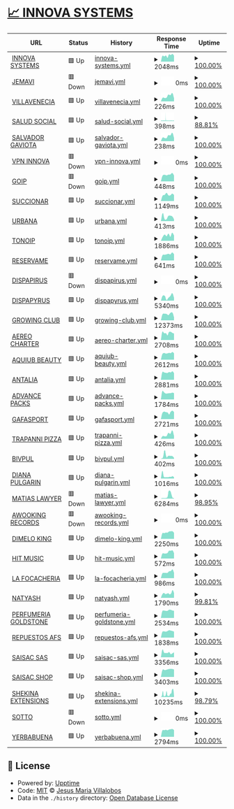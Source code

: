 # [📈 INNOVA SYSTEMS](https://status.innovasystems.com.co)

<!--start: status pages-->
<!-- This summary is generated by Upptime (https://github.com/upptime/upptime) -->
<!-- Do not edit this manually, your changes will be overwritten -->
<!-- prettier-ignore -->
| URL | Status | History | Response Time | Uptime |
| --- | ------ | ------- | ------------- | ------ |
| <img alt="" src="https://icons.duckduckgo.com/ip3/innovasystems.com.co.ico" height="13"> [INNOVA SYSTEMS](https://innovasystems.com.co) | 🟩 Up | [innova-systems.yml](https://github.com/jveyes/upptime/commits/HEAD/history/innova-systems.yml) | <details><summary><img alt="Response time graph" src="./graphs/innova-systems/response-time-week.png" height="20"> 2048ms</summary><br><a href="https://status.innovasystems.com.co/history/innova-systems"><img alt="Response time 2173" src="https://img.shields.io/endpoint?url=https%3A%2F%2Fraw.githubusercontent.com%2Fjveyes%2Fupptime%2FHEAD%2Fapi%2Finnova-systems%2Fresponse-time.json"></a><br><a href="https://status.innovasystems.com.co/history/innova-systems"><img alt="24-hour response time 2003" src="https://img.shields.io/endpoint?url=https%3A%2F%2Fraw.githubusercontent.com%2Fjveyes%2Fupptime%2FHEAD%2Fapi%2Finnova-systems%2Fresponse-time-day.json"></a><br><a href="https://status.innovasystems.com.co/history/innova-systems"><img alt="7-day response time 2048" src="https://img.shields.io/endpoint?url=https%3A%2F%2Fraw.githubusercontent.com%2Fjveyes%2Fupptime%2FHEAD%2Fapi%2Finnova-systems%2Fresponse-time-week.json"></a><br><a href="https://status.innovasystems.com.co/history/innova-systems"><img alt="30-day response time 2173" src="https://img.shields.io/endpoint?url=https%3A%2F%2Fraw.githubusercontent.com%2Fjveyes%2Fupptime%2FHEAD%2Fapi%2Finnova-systems%2Fresponse-time-month.json"></a><br><a href="https://status.innovasystems.com.co/history/innova-systems"><img alt="1-year response time 2173" src="https://img.shields.io/endpoint?url=https%3A%2F%2Fraw.githubusercontent.com%2Fjveyes%2Fupptime%2FHEAD%2Fapi%2Finnova-systems%2Fresponse-time-year.json"></a></details> | <details><summary><a href="https://status.innovasystems.com.co/history/innova-systems">100.00%</a></summary><a href="https://status.innovasystems.com.co/history/innova-systems"><img alt="All-time uptime 99.88%" src="https://img.shields.io/endpoint?url=https%3A%2F%2Fraw.githubusercontent.com%2Fjveyes%2Fupptime%2FHEAD%2Fapi%2Finnova-systems%2Fuptime.json"></a><br><a href="https://status.innovasystems.com.co/history/innova-systems"><img alt="24-hour uptime 100.00%" src="https://img.shields.io/endpoint?url=https%3A%2F%2Fraw.githubusercontent.com%2Fjveyes%2Fupptime%2FHEAD%2Fapi%2Finnova-systems%2Fuptime-day.json"></a><br><a href="https://status.innovasystems.com.co/history/innova-systems"><img alt="7-day uptime 100.00%" src="https://img.shields.io/endpoint?url=https%3A%2F%2Fraw.githubusercontent.com%2Fjveyes%2Fupptime%2FHEAD%2Fapi%2Finnova-systems%2Fuptime-week.json"></a><br><a href="https://status.innovasystems.com.co/history/innova-systems"><img alt="30-day uptime 99.88%" src="https://img.shields.io/endpoint?url=https%3A%2F%2Fraw.githubusercontent.com%2Fjveyes%2Fupptime%2FHEAD%2Fapi%2Finnova-systems%2Fuptime-month.json"></a><br><a href="https://status.innovasystems.com.co/history/innova-systems"><img alt="1-year uptime 99.88%" src="https://img.shields.io/endpoint?url=https%3A%2F%2Fraw.githubusercontent.com%2Fjveyes%2Fupptime%2FHEAD%2Fapi%2Finnova-systems%2Fuptime-year.json"></a></details>
| <img alt="" src="https://icons.duckduckgo.com/ip3/jemavi.co.ico" height="13"> [JEMAVI](https://jemavi.co) | 🟥 Down | [jemavi.yml](https://github.com/jveyes/upptime/commits/HEAD/history/jemavi.yml) | <details><summary><img alt="Response time graph" src="./graphs/jemavi/response-time-week.png" height="20"> 0ms</summary><br><a href="https://status.innovasystems.com.co/history/jemavi"><img alt="Response time 0" src="https://img.shields.io/endpoint?url=https%3A%2F%2Fraw.githubusercontent.com%2Fjveyes%2Fupptime%2FHEAD%2Fapi%2Fjemavi%2Fresponse-time.json"></a><br><a href="https://status.innovasystems.com.co/history/jemavi"><img alt="24-hour response time 0" src="https://img.shields.io/endpoint?url=https%3A%2F%2Fraw.githubusercontent.com%2Fjveyes%2Fupptime%2FHEAD%2Fapi%2Fjemavi%2Fresponse-time-day.json"></a><br><a href="https://status.innovasystems.com.co/history/jemavi"><img alt="7-day response time 0" src="https://img.shields.io/endpoint?url=https%3A%2F%2Fraw.githubusercontent.com%2Fjveyes%2Fupptime%2FHEAD%2Fapi%2Fjemavi%2Fresponse-time-week.json"></a><br><a href="https://status.innovasystems.com.co/history/jemavi"><img alt="30-day response time 0" src="https://img.shields.io/endpoint?url=https%3A%2F%2Fraw.githubusercontent.com%2Fjveyes%2Fupptime%2FHEAD%2Fapi%2Fjemavi%2Fresponse-time-month.json"></a><br><a href="https://status.innovasystems.com.co/history/jemavi"><img alt="1-year response time 0" src="https://img.shields.io/endpoint?url=https%3A%2F%2Fraw.githubusercontent.com%2Fjveyes%2Fupptime%2FHEAD%2Fapi%2Fjemavi%2Fresponse-time-year.json"></a></details> | <details><summary><a href="https://status.innovasystems.com.co/history/jemavi">100.00%</a></summary><a href="https://status.innovasystems.com.co/history/jemavi"><img alt="All-time uptime 96.30%" src="https://img.shields.io/endpoint?url=https%3A%2F%2Fraw.githubusercontent.com%2Fjveyes%2Fupptime%2FHEAD%2Fapi%2Fjemavi%2Fuptime.json"></a><br><a href="https://status.innovasystems.com.co/history/jemavi"><img alt="24-hour uptime 100.00%" src="https://img.shields.io/endpoint?url=https%3A%2F%2Fraw.githubusercontent.com%2Fjveyes%2Fupptime%2FHEAD%2Fapi%2Fjemavi%2Fuptime-day.json"></a><br><a href="https://status.innovasystems.com.co/history/jemavi"><img alt="7-day uptime 100.00%" src="https://img.shields.io/endpoint?url=https%3A%2F%2Fraw.githubusercontent.com%2Fjveyes%2Fupptime%2FHEAD%2Fapi%2Fjemavi%2Fuptime-week.json"></a><br><a href="https://status.innovasystems.com.co/history/jemavi"><img alt="30-day uptime 96.30%" src="https://img.shields.io/endpoint?url=https%3A%2F%2Fraw.githubusercontent.com%2Fjveyes%2Fupptime%2FHEAD%2Fapi%2Fjemavi%2Fuptime-month.json"></a><br><a href="https://status.innovasystems.com.co/history/jemavi"><img alt="1-year uptime 96.30%" src="https://img.shields.io/endpoint?url=https%3A%2F%2Fraw.githubusercontent.com%2Fjveyes%2Fupptime%2FHEAD%2Fapi%2Fjemavi%2Fuptime-year.json"></a></details>
| <img alt="" src="https://icons.duckduckgo.com/ip3/villavenecia.tonoip.com.ico" height="13"> [VILLAVENECIA](https://villavenecia.tonoip.com) | 🟩 Up | [villavenecia.yml](https://github.com/jveyes/upptime/commits/HEAD/history/villavenecia.yml) | <details><summary><img alt="Response time graph" src="./graphs/villavenecia/response-time-week.png" height="20"> 226ms</summary><br><a href="https://status.innovasystems.com.co/history/villavenecia"><img alt="Response time 257" src="https://img.shields.io/endpoint?url=https%3A%2F%2Fraw.githubusercontent.com%2Fjveyes%2Fupptime%2FHEAD%2Fapi%2Fvillavenecia%2Fresponse-time.json"></a><br><a href="https://status.innovasystems.com.co/history/villavenecia"><img alt="24-hour response time 135" src="https://img.shields.io/endpoint?url=https%3A%2F%2Fraw.githubusercontent.com%2Fjveyes%2Fupptime%2FHEAD%2Fapi%2Fvillavenecia%2Fresponse-time-day.json"></a><br><a href="https://status.innovasystems.com.co/history/villavenecia"><img alt="7-day response time 226" src="https://img.shields.io/endpoint?url=https%3A%2F%2Fraw.githubusercontent.com%2Fjveyes%2Fupptime%2FHEAD%2Fapi%2Fvillavenecia%2Fresponse-time-week.json"></a><br><a href="https://status.innovasystems.com.co/history/villavenecia"><img alt="30-day response time 257" src="https://img.shields.io/endpoint?url=https%3A%2F%2Fraw.githubusercontent.com%2Fjveyes%2Fupptime%2FHEAD%2Fapi%2Fvillavenecia%2Fresponse-time-month.json"></a><br><a href="https://status.innovasystems.com.co/history/villavenecia"><img alt="1-year response time 257" src="https://img.shields.io/endpoint?url=https%3A%2F%2Fraw.githubusercontent.com%2Fjveyes%2Fupptime%2FHEAD%2Fapi%2Fvillavenecia%2Fresponse-time-year.json"></a></details> | <details><summary><a href="https://status.innovasystems.com.co/history/villavenecia">100.00%</a></summary><a href="https://status.innovasystems.com.co/history/villavenecia"><img alt="All-time uptime 100.00%" src="https://img.shields.io/endpoint?url=https%3A%2F%2Fraw.githubusercontent.com%2Fjveyes%2Fupptime%2FHEAD%2Fapi%2Fvillavenecia%2Fuptime.json"></a><br><a href="https://status.innovasystems.com.co/history/villavenecia"><img alt="24-hour uptime 100.00%" src="https://img.shields.io/endpoint?url=https%3A%2F%2Fraw.githubusercontent.com%2Fjveyes%2Fupptime%2FHEAD%2Fapi%2Fvillavenecia%2Fuptime-day.json"></a><br><a href="https://status.innovasystems.com.co/history/villavenecia"><img alt="7-day uptime 100.00%" src="https://img.shields.io/endpoint?url=https%3A%2F%2Fraw.githubusercontent.com%2Fjveyes%2Fupptime%2FHEAD%2Fapi%2Fvillavenecia%2Fuptime-week.json"></a><br><a href="https://status.innovasystems.com.co/history/villavenecia"><img alt="30-day uptime 100.00%" src="https://img.shields.io/endpoint?url=https%3A%2F%2Fraw.githubusercontent.com%2Fjveyes%2Fupptime%2FHEAD%2Fapi%2Fvillavenecia%2Fuptime-month.json"></a><br><a href="https://status.innovasystems.com.co/history/villavenecia"><img alt="1-year uptime 100.00%" src="https://img.shields.io/endpoint?url=https%3A%2F%2Fraw.githubusercontent.com%2Fjveyes%2Fupptime%2FHEAD%2Fapi%2Fvillavenecia%2Fuptime-year.json"></a></details>
| <img alt="" src="https://icons.duckduckgo.com/ip3/saludsocial.tonoip.com.ico" height="13"> [SALUD SOCIAL](https://saludsocial.tonoip.com) | 🟩 Up | [salud-social.yml](https://github.com/jveyes/upptime/commits/HEAD/history/salud-social.yml) | <details><summary><img alt="Response time graph" src="./graphs/salud-social/response-time-week.png" height="20"> 398ms</summary><br><a href="https://status.innovasystems.com.co/history/salud-social"><img alt="Response time 461" src="https://img.shields.io/endpoint?url=https%3A%2F%2Fraw.githubusercontent.com%2Fjveyes%2Fupptime%2FHEAD%2Fapi%2Fsalud-social%2Fresponse-time.json"></a><br><a href="https://status.innovasystems.com.co/history/salud-social"><img alt="24-hour response time 331" src="https://img.shields.io/endpoint?url=https%3A%2F%2Fraw.githubusercontent.com%2Fjveyes%2Fupptime%2FHEAD%2Fapi%2Fsalud-social%2Fresponse-time-day.json"></a><br><a href="https://status.innovasystems.com.co/history/salud-social"><img alt="7-day response time 398" src="https://img.shields.io/endpoint?url=https%3A%2F%2Fraw.githubusercontent.com%2Fjveyes%2Fupptime%2FHEAD%2Fapi%2Fsalud-social%2Fresponse-time-week.json"></a><br><a href="https://status.innovasystems.com.co/history/salud-social"><img alt="30-day response time 461" src="https://img.shields.io/endpoint?url=https%3A%2F%2Fraw.githubusercontent.com%2Fjveyes%2Fupptime%2FHEAD%2Fapi%2Fsalud-social%2Fresponse-time-month.json"></a><br><a href="https://status.innovasystems.com.co/history/salud-social"><img alt="1-year response time 461" src="https://img.shields.io/endpoint?url=https%3A%2F%2Fraw.githubusercontent.com%2Fjveyes%2Fupptime%2FHEAD%2Fapi%2Fsalud-social%2Fresponse-time-year.json"></a></details> | <details><summary><a href="https://status.innovasystems.com.co/history/salud-social">88.81%</a></summary><a href="https://status.innovasystems.com.co/history/salud-social"><img alt="All-time uptime 88.43%" src="https://img.shields.io/endpoint?url=https%3A%2F%2Fraw.githubusercontent.com%2Fjveyes%2Fupptime%2FHEAD%2Fapi%2Fsalud-social%2Fuptime.json"></a><br><a href="https://status.innovasystems.com.co/history/salud-social"><img alt="24-hour uptime 84.88%" src="https://img.shields.io/endpoint?url=https%3A%2F%2Fraw.githubusercontent.com%2Fjveyes%2Fupptime%2FHEAD%2Fapi%2Fsalud-social%2Fuptime-day.json"></a><br><a href="https://status.innovasystems.com.co/history/salud-social"><img alt="7-day uptime 88.81%" src="https://img.shields.io/endpoint?url=https%3A%2F%2Fraw.githubusercontent.com%2Fjveyes%2Fupptime%2FHEAD%2Fapi%2Fsalud-social%2Fuptime-week.json"></a><br><a href="https://status.innovasystems.com.co/history/salud-social"><img alt="30-day uptime 88.43%" src="https://img.shields.io/endpoint?url=https%3A%2F%2Fraw.githubusercontent.com%2Fjveyes%2Fupptime%2FHEAD%2Fapi%2Fsalud-social%2Fuptime-month.json"></a><br><a href="https://status.innovasystems.com.co/history/salud-social"><img alt="1-year uptime 88.43%" src="https://img.shields.io/endpoint?url=https%3A%2F%2Fraw.githubusercontent.com%2Fjveyes%2Fupptime%2FHEAD%2Fapi%2Fsalud-social%2Fuptime-year.json"></a></details>
| <img alt="" src="https://icons.duckduckgo.com/ip3/salvadorgaviota.tonoip.com.ico" height="13"> [SALVADOR GAVIOTA](https://salvadorgaviota.tonoip.com) | 🟩 Up | [salvador-gaviota.yml](https://github.com/jveyes/upptime/commits/HEAD/history/salvador-gaviota.yml) | <details><summary><img alt="Response time graph" src="./graphs/salvador-gaviota/response-time-week.png" height="20"> 238ms</summary><br><a href="https://status.innovasystems.com.co/history/salvador-gaviota"><img alt="Response time 242" src="https://img.shields.io/endpoint?url=https%3A%2F%2Fraw.githubusercontent.com%2Fjveyes%2Fupptime%2FHEAD%2Fapi%2Fsalvador-gaviota%2Fresponse-time.json"></a><br><a href="https://status.innovasystems.com.co/history/salvador-gaviota"><img alt="24-hour response time 155" src="https://img.shields.io/endpoint?url=https%3A%2F%2Fraw.githubusercontent.com%2Fjveyes%2Fupptime%2FHEAD%2Fapi%2Fsalvador-gaviota%2Fresponse-time-day.json"></a><br><a href="https://status.innovasystems.com.co/history/salvador-gaviota"><img alt="7-day response time 238" src="https://img.shields.io/endpoint?url=https%3A%2F%2Fraw.githubusercontent.com%2Fjveyes%2Fupptime%2FHEAD%2Fapi%2Fsalvador-gaviota%2Fresponse-time-week.json"></a><br><a href="https://status.innovasystems.com.co/history/salvador-gaviota"><img alt="30-day response time 242" src="https://img.shields.io/endpoint?url=https%3A%2F%2Fraw.githubusercontent.com%2Fjveyes%2Fupptime%2FHEAD%2Fapi%2Fsalvador-gaviota%2Fresponse-time-month.json"></a><br><a href="https://status.innovasystems.com.co/history/salvador-gaviota"><img alt="1-year response time 242" src="https://img.shields.io/endpoint?url=https%3A%2F%2Fraw.githubusercontent.com%2Fjveyes%2Fupptime%2FHEAD%2Fapi%2Fsalvador-gaviota%2Fresponse-time-year.json"></a></details> | <details><summary><a href="https://status.innovasystems.com.co/history/salvador-gaviota">100.00%</a></summary><a href="https://status.innovasystems.com.co/history/salvador-gaviota"><img alt="All-time uptime 100.00%" src="https://img.shields.io/endpoint?url=https%3A%2F%2Fraw.githubusercontent.com%2Fjveyes%2Fupptime%2FHEAD%2Fapi%2Fsalvador-gaviota%2Fuptime.json"></a><br><a href="https://status.innovasystems.com.co/history/salvador-gaviota"><img alt="24-hour uptime 100.00%" src="https://img.shields.io/endpoint?url=https%3A%2F%2Fraw.githubusercontent.com%2Fjveyes%2Fupptime%2FHEAD%2Fapi%2Fsalvador-gaviota%2Fuptime-day.json"></a><br><a href="https://status.innovasystems.com.co/history/salvador-gaviota"><img alt="7-day uptime 100.00%" src="https://img.shields.io/endpoint?url=https%3A%2F%2Fraw.githubusercontent.com%2Fjveyes%2Fupptime%2FHEAD%2Fapi%2Fsalvador-gaviota%2Fuptime-week.json"></a><br><a href="https://status.innovasystems.com.co/history/salvador-gaviota"><img alt="30-day uptime 100.00%" src="https://img.shields.io/endpoint?url=https%3A%2F%2Fraw.githubusercontent.com%2Fjveyes%2Fupptime%2FHEAD%2Fapi%2Fsalvador-gaviota%2Fuptime-month.json"></a><br><a href="https://status.innovasystems.com.co/history/salvador-gaviota"><img alt="1-year uptime 100.00%" src="https://img.shields.io/endpoint?url=https%3A%2F%2Fraw.githubusercontent.com%2Fjveyes%2Fupptime%2FHEAD%2Fapi%2Fsalvador-gaviota%2Fuptime-year.json"></a></details>
| <img alt="" src="https://icons.duckduckgo.com/ip3/vpn.innovasystems.com.co.ico" height="13"> [VPN INNOVA](https://vpn.innovasystems.com.co:943/admin) | 🟥 Down | [vpn-innova.yml](https://github.com/jveyes/upptime/commits/HEAD/history/vpn-innova.yml) | <details><summary><img alt="Response time graph" src="./graphs/vpn-innova/response-time-week.png" height="20"> 0ms</summary><br><a href="https://status.innovasystems.com.co/history/vpn-innova"><img alt="Response time 0" src="https://img.shields.io/endpoint?url=https%3A%2F%2Fraw.githubusercontent.com%2Fjveyes%2Fupptime%2FHEAD%2Fapi%2Fvpn-innova%2Fresponse-time.json"></a><br><a href="https://status.innovasystems.com.co/history/vpn-innova"><img alt="24-hour response time 0" src="https://img.shields.io/endpoint?url=https%3A%2F%2Fraw.githubusercontent.com%2Fjveyes%2Fupptime%2FHEAD%2Fapi%2Fvpn-innova%2Fresponse-time-day.json"></a><br><a href="https://status.innovasystems.com.co/history/vpn-innova"><img alt="7-day response time 0" src="https://img.shields.io/endpoint?url=https%3A%2F%2Fraw.githubusercontent.com%2Fjveyes%2Fupptime%2FHEAD%2Fapi%2Fvpn-innova%2Fresponse-time-week.json"></a><br><a href="https://status.innovasystems.com.co/history/vpn-innova"><img alt="30-day response time 0" src="https://img.shields.io/endpoint?url=https%3A%2F%2Fraw.githubusercontent.com%2Fjveyes%2Fupptime%2FHEAD%2Fapi%2Fvpn-innova%2Fresponse-time-month.json"></a><br><a href="https://status.innovasystems.com.co/history/vpn-innova"><img alt="1-year response time 0" src="https://img.shields.io/endpoint?url=https%3A%2F%2Fraw.githubusercontent.com%2Fjveyes%2Fupptime%2FHEAD%2Fapi%2Fvpn-innova%2Fresponse-time-year.json"></a></details> | <details><summary><a href="https://status.innovasystems.com.co/history/vpn-innova">100.00%</a></summary><a href="https://status.innovasystems.com.co/history/vpn-innova"><img alt="All-time uptime 99.66%" src="https://img.shields.io/endpoint?url=https%3A%2F%2Fraw.githubusercontent.com%2Fjveyes%2Fupptime%2FHEAD%2Fapi%2Fvpn-innova%2Fuptime.json"></a><br><a href="https://status.innovasystems.com.co/history/vpn-innova"><img alt="24-hour uptime 100.00%" src="https://img.shields.io/endpoint?url=https%3A%2F%2Fraw.githubusercontent.com%2Fjveyes%2Fupptime%2FHEAD%2Fapi%2Fvpn-innova%2Fuptime-day.json"></a><br><a href="https://status.innovasystems.com.co/history/vpn-innova"><img alt="7-day uptime 100.00%" src="https://img.shields.io/endpoint?url=https%3A%2F%2Fraw.githubusercontent.com%2Fjveyes%2Fupptime%2FHEAD%2Fapi%2Fvpn-innova%2Fuptime-week.json"></a><br><a href="https://status.innovasystems.com.co/history/vpn-innova"><img alt="30-day uptime 99.66%" src="https://img.shields.io/endpoint?url=https%3A%2F%2Fraw.githubusercontent.com%2Fjveyes%2Fupptime%2FHEAD%2Fapi%2Fvpn-innova%2Fuptime-month.json"></a><br><a href="https://status.innovasystems.com.co/history/vpn-innova"><img alt="1-year uptime 99.66%" src="https://img.shields.io/endpoint?url=https%3A%2F%2Fraw.githubusercontent.com%2Fjveyes%2Fupptime%2FHEAD%2Fapi%2Fvpn-innova%2Fuptime-year.json"></a></details>
| <img alt="" src="https://icons.duckduckgo.com/ip3/goip.innovasystems.com.co.ico" height="13"> [GOIP](http://goip.innovasystems.com.co) | 🟥 Down | [goip.yml](https://github.com/jveyes/upptime/commits/HEAD/history/goip.yml) | <details><summary><img alt="Response time graph" src="./graphs/goip/response-time-week.png" height="20"> 448ms</summary><br><a href="https://status.innovasystems.com.co/history/goip"><img alt="Response time 438" src="https://img.shields.io/endpoint?url=https%3A%2F%2Fraw.githubusercontent.com%2Fjveyes%2Fupptime%2FHEAD%2Fapi%2Fgoip%2Fresponse-time.json"></a><br><a href="https://status.innovasystems.com.co/history/goip"><img alt="24-hour response time 393" src="https://img.shields.io/endpoint?url=https%3A%2F%2Fraw.githubusercontent.com%2Fjveyes%2Fupptime%2FHEAD%2Fapi%2Fgoip%2Fresponse-time-day.json"></a><br><a href="https://status.innovasystems.com.co/history/goip"><img alt="7-day response time 448" src="https://img.shields.io/endpoint?url=https%3A%2F%2Fraw.githubusercontent.com%2Fjveyes%2Fupptime%2FHEAD%2Fapi%2Fgoip%2Fresponse-time-week.json"></a><br><a href="https://status.innovasystems.com.co/history/goip"><img alt="30-day response time 438" src="https://img.shields.io/endpoint?url=https%3A%2F%2Fraw.githubusercontent.com%2Fjveyes%2Fupptime%2FHEAD%2Fapi%2Fgoip%2Fresponse-time-month.json"></a><br><a href="https://status.innovasystems.com.co/history/goip"><img alt="1-year response time 438" src="https://img.shields.io/endpoint?url=https%3A%2F%2Fraw.githubusercontent.com%2Fjveyes%2Fupptime%2FHEAD%2Fapi%2Fgoip%2Fresponse-time-year.json"></a></details> | <details><summary><a href="https://status.innovasystems.com.co/history/goip">100.00%</a></summary><a href="https://status.innovasystems.com.co/history/goip"><img alt="All-time uptime 99.32%" src="https://img.shields.io/endpoint?url=https%3A%2F%2Fraw.githubusercontent.com%2Fjveyes%2Fupptime%2FHEAD%2Fapi%2Fgoip%2Fuptime.json"></a><br><a href="https://status.innovasystems.com.co/history/goip"><img alt="24-hour uptime 100.00%" src="https://img.shields.io/endpoint?url=https%3A%2F%2Fraw.githubusercontent.com%2Fjveyes%2Fupptime%2FHEAD%2Fapi%2Fgoip%2Fuptime-day.json"></a><br><a href="https://status.innovasystems.com.co/history/goip"><img alt="7-day uptime 100.00%" src="https://img.shields.io/endpoint?url=https%3A%2F%2Fraw.githubusercontent.com%2Fjveyes%2Fupptime%2FHEAD%2Fapi%2Fgoip%2Fuptime-week.json"></a><br><a href="https://status.innovasystems.com.co/history/goip"><img alt="30-day uptime 99.32%" src="https://img.shields.io/endpoint?url=https%3A%2F%2Fraw.githubusercontent.com%2Fjveyes%2Fupptime%2FHEAD%2Fapi%2Fgoip%2Fuptime-month.json"></a><br><a href="https://status.innovasystems.com.co/history/goip"><img alt="1-year uptime 99.32%" src="https://img.shields.io/endpoint?url=https%3A%2F%2Fraw.githubusercontent.com%2Fjveyes%2Fupptime%2FHEAD%2Fapi%2Fgoip%2Fuptime-year.json"></a></details>
| <img alt="" src="https://icons.duckduckgo.com/ip3/succionar.co.ico" height="13"> [SUCCIONAR](https://succionar.co) | 🟩 Up | [succionar.yml](https://github.com/jveyes/upptime/commits/HEAD/history/succionar.yml) | <details><summary><img alt="Response time graph" src="./graphs/succionar/response-time-week.png" height="20"> 1149ms</summary><br><a href="https://status.innovasystems.com.co/history/succionar"><img alt="Response time 1409" src="https://img.shields.io/endpoint?url=https%3A%2F%2Fraw.githubusercontent.com%2Fjveyes%2Fupptime%2FHEAD%2Fapi%2Fsuccionar%2Fresponse-time.json"></a><br><a href="https://status.innovasystems.com.co/history/succionar"><img alt="24-hour response time 1094" src="https://img.shields.io/endpoint?url=https%3A%2F%2Fraw.githubusercontent.com%2Fjveyes%2Fupptime%2FHEAD%2Fapi%2Fsuccionar%2Fresponse-time-day.json"></a><br><a href="https://status.innovasystems.com.co/history/succionar"><img alt="7-day response time 1149" src="https://img.shields.io/endpoint?url=https%3A%2F%2Fraw.githubusercontent.com%2Fjveyes%2Fupptime%2FHEAD%2Fapi%2Fsuccionar%2Fresponse-time-week.json"></a><br><a href="https://status.innovasystems.com.co/history/succionar"><img alt="30-day response time 1409" src="https://img.shields.io/endpoint?url=https%3A%2F%2Fraw.githubusercontent.com%2Fjveyes%2Fupptime%2FHEAD%2Fapi%2Fsuccionar%2Fresponse-time-month.json"></a><br><a href="https://status.innovasystems.com.co/history/succionar"><img alt="1-year response time 1409" src="https://img.shields.io/endpoint?url=https%3A%2F%2Fraw.githubusercontent.com%2Fjveyes%2Fupptime%2FHEAD%2Fapi%2Fsuccionar%2Fresponse-time-year.json"></a></details> | <details><summary><a href="https://status.innovasystems.com.co/history/succionar">100.00%</a></summary><a href="https://status.innovasystems.com.co/history/succionar"><img alt="All-time uptime 100.00%" src="https://img.shields.io/endpoint?url=https%3A%2F%2Fraw.githubusercontent.com%2Fjveyes%2Fupptime%2FHEAD%2Fapi%2Fsuccionar%2Fuptime.json"></a><br><a href="https://status.innovasystems.com.co/history/succionar"><img alt="24-hour uptime 100.00%" src="https://img.shields.io/endpoint?url=https%3A%2F%2Fraw.githubusercontent.com%2Fjveyes%2Fupptime%2FHEAD%2Fapi%2Fsuccionar%2Fuptime-day.json"></a><br><a href="https://status.innovasystems.com.co/history/succionar"><img alt="7-day uptime 100.00%" src="https://img.shields.io/endpoint?url=https%3A%2F%2Fraw.githubusercontent.com%2Fjveyes%2Fupptime%2FHEAD%2Fapi%2Fsuccionar%2Fuptime-week.json"></a><br><a href="https://status.innovasystems.com.co/history/succionar"><img alt="30-day uptime 100.00%" src="https://img.shields.io/endpoint?url=https%3A%2F%2Fraw.githubusercontent.com%2Fjveyes%2Fupptime%2FHEAD%2Fapi%2Fsuccionar%2Fuptime-month.json"></a><br><a href="https://status.innovasystems.com.co/history/succionar"><img alt="1-year uptime 100.00%" src="https://img.shields.io/endpoint?url=https%3A%2F%2Fraw.githubusercontent.com%2Fjveyes%2Fupptime%2FHEAD%2Fapi%2Fsuccionar%2Fuptime-year.json"></a></details>
| <img alt="" src="https://icons.duckduckgo.com/ip3/urbanaadministradores.com.ico" height="13"> [URBANA](https://urbanaadministradores.com) | 🟩 Up | [urbana.yml](https://github.com/jveyes/upptime/commits/HEAD/history/urbana.yml) | <details><summary><img alt="Response time graph" src="./graphs/urbana/response-time-week.png" height="20"> 413ms</summary><br><a href="https://status.innovasystems.com.co/history/urbana"><img alt="Response time 358" src="https://img.shields.io/endpoint?url=https%3A%2F%2Fraw.githubusercontent.com%2Fjveyes%2Fupptime%2FHEAD%2Fapi%2Furbana%2Fresponse-time.json"></a><br><a href="https://status.innovasystems.com.co/history/urbana"><img alt="24-hour response time 172" src="https://img.shields.io/endpoint?url=https%3A%2F%2Fraw.githubusercontent.com%2Fjveyes%2Fupptime%2FHEAD%2Fapi%2Furbana%2Fresponse-time-day.json"></a><br><a href="https://status.innovasystems.com.co/history/urbana"><img alt="7-day response time 413" src="https://img.shields.io/endpoint?url=https%3A%2F%2Fraw.githubusercontent.com%2Fjveyes%2Fupptime%2FHEAD%2Fapi%2Furbana%2Fresponse-time-week.json"></a><br><a href="https://status.innovasystems.com.co/history/urbana"><img alt="30-day response time 358" src="https://img.shields.io/endpoint?url=https%3A%2F%2Fraw.githubusercontent.com%2Fjveyes%2Fupptime%2FHEAD%2Fapi%2Furbana%2Fresponse-time-month.json"></a><br><a href="https://status.innovasystems.com.co/history/urbana"><img alt="1-year response time 358" src="https://img.shields.io/endpoint?url=https%3A%2F%2Fraw.githubusercontent.com%2Fjveyes%2Fupptime%2FHEAD%2Fapi%2Furbana%2Fresponse-time-year.json"></a></details> | <details><summary><a href="https://status.innovasystems.com.co/history/urbana">100.00%</a></summary><a href="https://status.innovasystems.com.co/history/urbana"><img alt="All-time uptime 100.00%" src="https://img.shields.io/endpoint?url=https%3A%2F%2Fraw.githubusercontent.com%2Fjveyes%2Fupptime%2FHEAD%2Fapi%2Furbana%2Fuptime.json"></a><br><a href="https://status.innovasystems.com.co/history/urbana"><img alt="24-hour uptime 100.00%" src="https://img.shields.io/endpoint?url=https%3A%2F%2Fraw.githubusercontent.com%2Fjveyes%2Fupptime%2FHEAD%2Fapi%2Furbana%2Fuptime-day.json"></a><br><a href="https://status.innovasystems.com.co/history/urbana"><img alt="7-day uptime 100.00%" src="https://img.shields.io/endpoint?url=https%3A%2F%2Fraw.githubusercontent.com%2Fjveyes%2Fupptime%2FHEAD%2Fapi%2Furbana%2Fuptime-week.json"></a><br><a href="https://status.innovasystems.com.co/history/urbana"><img alt="30-day uptime 100.00%" src="https://img.shields.io/endpoint?url=https%3A%2F%2Fraw.githubusercontent.com%2Fjveyes%2Fupptime%2FHEAD%2Fapi%2Furbana%2Fuptime-month.json"></a><br><a href="https://status.innovasystems.com.co/history/urbana"><img alt="1-year uptime 100.00%" src="https://img.shields.io/endpoint?url=https%3A%2F%2Fraw.githubusercontent.com%2Fjveyes%2Fupptime%2FHEAD%2Fapi%2Furbana%2Fuptime-year.json"></a></details>
| <img alt="" src="https://icons.duckduckgo.com/ip3/tonoip.com.ico" height="13"> [TONOIP](https://tonoip.com) | 🟩 Up | [tonoip.yml](https://github.com/jveyes/upptime/commits/HEAD/history/tonoip.yml) | <details><summary><img alt="Response time graph" src="./graphs/tonoip/response-time-week.png" height="20"> 1886ms</summary><br><a href="https://status.innovasystems.com.co/history/tonoip"><img alt="Response time 2071" src="https://img.shields.io/endpoint?url=https%3A%2F%2Fraw.githubusercontent.com%2Fjveyes%2Fupptime%2FHEAD%2Fapi%2Ftonoip%2Fresponse-time.json"></a><br><a href="https://status.innovasystems.com.co/history/tonoip"><img alt="24-hour response time 1772" src="https://img.shields.io/endpoint?url=https%3A%2F%2Fraw.githubusercontent.com%2Fjveyes%2Fupptime%2FHEAD%2Fapi%2Ftonoip%2Fresponse-time-day.json"></a><br><a href="https://status.innovasystems.com.co/history/tonoip"><img alt="7-day response time 1886" src="https://img.shields.io/endpoint?url=https%3A%2F%2Fraw.githubusercontent.com%2Fjveyes%2Fupptime%2FHEAD%2Fapi%2Ftonoip%2Fresponse-time-week.json"></a><br><a href="https://status.innovasystems.com.co/history/tonoip"><img alt="30-day response time 2071" src="https://img.shields.io/endpoint?url=https%3A%2F%2Fraw.githubusercontent.com%2Fjveyes%2Fupptime%2FHEAD%2Fapi%2Ftonoip%2Fresponse-time-month.json"></a><br><a href="https://status.innovasystems.com.co/history/tonoip"><img alt="1-year response time 2071" src="https://img.shields.io/endpoint?url=https%3A%2F%2Fraw.githubusercontent.com%2Fjveyes%2Fupptime%2FHEAD%2Fapi%2Ftonoip%2Fresponse-time-year.json"></a></details> | <details><summary><a href="https://status.innovasystems.com.co/history/tonoip">100.00%</a></summary><a href="https://status.innovasystems.com.co/history/tonoip"><img alt="All-time uptime 100.00%" src="https://img.shields.io/endpoint?url=https%3A%2F%2Fraw.githubusercontent.com%2Fjveyes%2Fupptime%2FHEAD%2Fapi%2Ftonoip%2Fuptime.json"></a><br><a href="https://status.innovasystems.com.co/history/tonoip"><img alt="24-hour uptime 100.00%" src="https://img.shields.io/endpoint?url=https%3A%2F%2Fraw.githubusercontent.com%2Fjveyes%2Fupptime%2FHEAD%2Fapi%2Ftonoip%2Fuptime-day.json"></a><br><a href="https://status.innovasystems.com.co/history/tonoip"><img alt="7-day uptime 100.00%" src="https://img.shields.io/endpoint?url=https%3A%2F%2Fraw.githubusercontent.com%2Fjveyes%2Fupptime%2FHEAD%2Fapi%2Ftonoip%2Fuptime-week.json"></a><br><a href="https://status.innovasystems.com.co/history/tonoip"><img alt="30-day uptime 100.00%" src="https://img.shields.io/endpoint?url=https%3A%2F%2Fraw.githubusercontent.com%2Fjveyes%2Fupptime%2FHEAD%2Fapi%2Ftonoip%2Fuptime-month.json"></a><br><a href="https://status.innovasystems.com.co/history/tonoip"><img alt="1-year uptime 100.00%" src="https://img.shields.io/endpoint?url=https%3A%2F%2Fraw.githubusercontent.com%2Fjveyes%2Fupptime%2FHEAD%2Fapi%2Ftonoip%2Fuptime-year.json"></a></details>
| <img alt="" src="https://icons.duckduckgo.com/ip3/reservame.click.ico" height="13"> [RESERVAME](https://reservame.click) | 🟩 Up | [reservame.yml](https://github.com/jveyes/upptime/commits/HEAD/history/reservame.yml) | <details><summary><img alt="Response time graph" src="./graphs/reservame/response-time-week.png" height="20"> 641ms</summary><br><a href="https://status.innovasystems.com.co/history/reservame"><img alt="Response time 701" src="https://img.shields.io/endpoint?url=https%3A%2F%2Fraw.githubusercontent.com%2Fjveyes%2Fupptime%2FHEAD%2Fapi%2Freservame%2Fresponse-time.json"></a><br><a href="https://status.innovasystems.com.co/history/reservame"><img alt="24-hour response time 632" src="https://img.shields.io/endpoint?url=https%3A%2F%2Fraw.githubusercontent.com%2Fjveyes%2Fupptime%2FHEAD%2Fapi%2Freservame%2Fresponse-time-day.json"></a><br><a href="https://status.innovasystems.com.co/history/reservame"><img alt="7-day response time 641" src="https://img.shields.io/endpoint?url=https%3A%2F%2Fraw.githubusercontent.com%2Fjveyes%2Fupptime%2FHEAD%2Fapi%2Freservame%2Fresponse-time-week.json"></a><br><a href="https://status.innovasystems.com.co/history/reservame"><img alt="30-day response time 701" src="https://img.shields.io/endpoint?url=https%3A%2F%2Fraw.githubusercontent.com%2Fjveyes%2Fupptime%2FHEAD%2Fapi%2Freservame%2Fresponse-time-month.json"></a><br><a href="https://status.innovasystems.com.co/history/reservame"><img alt="1-year response time 701" src="https://img.shields.io/endpoint?url=https%3A%2F%2Fraw.githubusercontent.com%2Fjveyes%2Fupptime%2FHEAD%2Fapi%2Freservame%2Fresponse-time-year.json"></a></details> | <details><summary><a href="https://status.innovasystems.com.co/history/reservame">100.00%</a></summary><a href="https://status.innovasystems.com.co/history/reservame"><img alt="All-time uptime 100.00%" src="https://img.shields.io/endpoint?url=https%3A%2F%2Fraw.githubusercontent.com%2Fjveyes%2Fupptime%2FHEAD%2Fapi%2Freservame%2Fuptime.json"></a><br><a href="https://status.innovasystems.com.co/history/reservame"><img alt="24-hour uptime 100.00%" src="https://img.shields.io/endpoint?url=https%3A%2F%2Fraw.githubusercontent.com%2Fjveyes%2Fupptime%2FHEAD%2Fapi%2Freservame%2Fuptime-day.json"></a><br><a href="https://status.innovasystems.com.co/history/reservame"><img alt="7-day uptime 100.00%" src="https://img.shields.io/endpoint?url=https%3A%2F%2Fraw.githubusercontent.com%2Fjveyes%2Fupptime%2FHEAD%2Fapi%2Freservame%2Fuptime-week.json"></a><br><a href="https://status.innovasystems.com.co/history/reservame"><img alt="30-day uptime 100.00%" src="https://img.shields.io/endpoint?url=https%3A%2F%2Fraw.githubusercontent.com%2Fjveyes%2Fupptime%2FHEAD%2Fapi%2Freservame%2Fuptime-month.json"></a><br><a href="https://status.innovasystems.com.co/history/reservame"><img alt="1-year uptime 100.00%" src="https://img.shields.io/endpoint?url=https%3A%2F%2Fraw.githubusercontent.com%2Fjveyes%2Fupptime%2FHEAD%2Fapi%2Freservame%2Fuptime-year.json"></a></details>
| <img alt="" src="https://icons.duckduckgo.com/ip3/dispapirus.com.ico" height="13"> [DISPAPIRUS](https://dispapirus.com) | 🟥 Down | [dispapirus.yml](https://github.com/jveyes/upptime/commits/HEAD/history/dispapirus.yml) | <details><summary><img alt="Response time graph" src="./graphs/dispapirus/response-time-week.png" height="20"> 0ms</summary><br><a href="https://status.innovasystems.com.co/history/dispapirus"><img alt="Response time 0" src="https://img.shields.io/endpoint?url=https%3A%2F%2Fraw.githubusercontent.com%2Fjveyes%2Fupptime%2FHEAD%2Fapi%2Fdispapirus%2Fresponse-time.json"></a><br><a href="https://status.innovasystems.com.co/history/dispapirus"><img alt="24-hour response time 0" src="https://img.shields.io/endpoint?url=https%3A%2F%2Fraw.githubusercontent.com%2Fjveyes%2Fupptime%2FHEAD%2Fapi%2Fdispapirus%2Fresponse-time-day.json"></a><br><a href="https://status.innovasystems.com.co/history/dispapirus"><img alt="7-day response time 0" src="https://img.shields.io/endpoint?url=https%3A%2F%2Fraw.githubusercontent.com%2Fjveyes%2Fupptime%2FHEAD%2Fapi%2Fdispapirus%2Fresponse-time-week.json"></a><br><a href="https://status.innovasystems.com.co/history/dispapirus"><img alt="30-day response time 0" src="https://img.shields.io/endpoint?url=https%3A%2F%2Fraw.githubusercontent.com%2Fjveyes%2Fupptime%2FHEAD%2Fapi%2Fdispapirus%2Fresponse-time-month.json"></a><br><a href="https://status.innovasystems.com.co/history/dispapirus"><img alt="1-year response time 0" src="https://img.shields.io/endpoint?url=https%3A%2F%2Fraw.githubusercontent.com%2Fjveyes%2Fupptime%2FHEAD%2Fapi%2Fdispapirus%2Fresponse-time-year.json"></a></details> | <details><summary><a href="https://status.innovasystems.com.co/history/dispapirus">100.00%</a></summary><a href="https://status.innovasystems.com.co/history/dispapirus"><img alt="All-time uptime 99.95%" src="https://img.shields.io/endpoint?url=https%3A%2F%2Fraw.githubusercontent.com%2Fjveyes%2Fupptime%2FHEAD%2Fapi%2Fdispapirus%2Fuptime.json"></a><br><a href="https://status.innovasystems.com.co/history/dispapirus"><img alt="24-hour uptime 100.00%" src="https://img.shields.io/endpoint?url=https%3A%2F%2Fraw.githubusercontent.com%2Fjveyes%2Fupptime%2FHEAD%2Fapi%2Fdispapirus%2Fuptime-day.json"></a><br><a href="https://status.innovasystems.com.co/history/dispapirus"><img alt="7-day uptime 100.00%" src="https://img.shields.io/endpoint?url=https%3A%2F%2Fraw.githubusercontent.com%2Fjveyes%2Fupptime%2FHEAD%2Fapi%2Fdispapirus%2Fuptime-week.json"></a><br><a href="https://status.innovasystems.com.co/history/dispapirus"><img alt="30-day uptime 99.95%" src="https://img.shields.io/endpoint?url=https%3A%2F%2Fraw.githubusercontent.com%2Fjveyes%2Fupptime%2FHEAD%2Fapi%2Fdispapirus%2Fuptime-month.json"></a><br><a href="https://status.innovasystems.com.co/history/dispapirus"><img alt="1-year uptime 99.95%" src="https://img.shields.io/endpoint?url=https%3A%2F%2Fraw.githubusercontent.com%2Fjveyes%2Fupptime%2FHEAD%2Fapi%2Fdispapirus%2Fuptime-year.json"></a></details>
| <img alt="" src="https://icons.duckduckgo.com/ip3/dispapyrus.com.ico" height="13"> [DISPAPYRUS](https://dispapyrus.com) | 🟩 Up | [dispapyrus.yml](https://github.com/jveyes/upptime/commits/HEAD/history/dispapyrus.yml) | <details><summary><img alt="Response time graph" src="./graphs/dispapyrus/response-time-week.png" height="20"> 5340ms</summary><br><a href="https://status.innovasystems.com.co/history/dispapyrus"><img alt="Response time 3713" src="https://img.shields.io/endpoint?url=https%3A%2F%2Fraw.githubusercontent.com%2Fjveyes%2Fupptime%2FHEAD%2Fapi%2Fdispapyrus%2Fresponse-time.json"></a><br><a href="https://status.innovasystems.com.co/history/dispapyrus"><img alt="24-hour response time 3745" src="https://img.shields.io/endpoint?url=https%3A%2F%2Fraw.githubusercontent.com%2Fjveyes%2Fupptime%2FHEAD%2Fapi%2Fdispapyrus%2Fresponse-time-day.json"></a><br><a href="https://status.innovasystems.com.co/history/dispapyrus"><img alt="7-day response time 5340" src="https://img.shields.io/endpoint?url=https%3A%2F%2Fraw.githubusercontent.com%2Fjveyes%2Fupptime%2FHEAD%2Fapi%2Fdispapyrus%2Fresponse-time-week.json"></a><br><a href="https://status.innovasystems.com.co/history/dispapyrus"><img alt="30-day response time 3713" src="https://img.shields.io/endpoint?url=https%3A%2F%2Fraw.githubusercontent.com%2Fjveyes%2Fupptime%2FHEAD%2Fapi%2Fdispapyrus%2Fresponse-time-month.json"></a><br><a href="https://status.innovasystems.com.co/history/dispapyrus"><img alt="1-year response time 3713" src="https://img.shields.io/endpoint?url=https%3A%2F%2Fraw.githubusercontent.com%2Fjveyes%2Fupptime%2FHEAD%2Fapi%2Fdispapyrus%2Fresponse-time-year.json"></a></details> | <details><summary><a href="https://status.innovasystems.com.co/history/dispapyrus">100.00%</a></summary><a href="https://status.innovasystems.com.co/history/dispapyrus"><img alt="All-time uptime 100.00%" src="https://img.shields.io/endpoint?url=https%3A%2F%2Fraw.githubusercontent.com%2Fjveyes%2Fupptime%2FHEAD%2Fapi%2Fdispapyrus%2Fuptime.json"></a><br><a href="https://status.innovasystems.com.co/history/dispapyrus"><img alt="24-hour uptime 100.00%" src="https://img.shields.io/endpoint?url=https%3A%2F%2Fraw.githubusercontent.com%2Fjveyes%2Fupptime%2FHEAD%2Fapi%2Fdispapyrus%2Fuptime-day.json"></a><br><a href="https://status.innovasystems.com.co/history/dispapyrus"><img alt="7-day uptime 100.00%" src="https://img.shields.io/endpoint?url=https%3A%2F%2Fraw.githubusercontent.com%2Fjveyes%2Fupptime%2FHEAD%2Fapi%2Fdispapyrus%2Fuptime-week.json"></a><br><a href="https://status.innovasystems.com.co/history/dispapyrus"><img alt="30-day uptime 100.00%" src="https://img.shields.io/endpoint?url=https%3A%2F%2Fraw.githubusercontent.com%2Fjveyes%2Fupptime%2FHEAD%2Fapi%2Fdispapyrus%2Fuptime-month.json"></a><br><a href="https://status.innovasystems.com.co/history/dispapyrus"><img alt="1-year uptime 100.00%" src="https://img.shields.io/endpoint?url=https%3A%2F%2Fraw.githubusercontent.com%2Fjveyes%2Fupptime%2FHEAD%2Fapi%2Fdispapyrus%2Fuptime-year.json"></a></details>
| <img alt="" src="https://icons.duckduckgo.com/ip3/growingclub.co.ico" height="13"> [GROWING CLUB](https://growingclub.co) | 🟩 Up | [growing-club.yml](https://github.com/jveyes/upptime/commits/HEAD/history/growing-club.yml) | <details><summary><img alt="Response time graph" src="./graphs/growing-club/response-time-week.png" height="20"> 12373ms</summary><br><a href="https://status.innovasystems.com.co/history/growing-club"><img alt="Response time 8157" src="https://img.shields.io/endpoint?url=https%3A%2F%2Fraw.githubusercontent.com%2Fjveyes%2Fupptime%2FHEAD%2Fapi%2Fgrowing-club%2Fresponse-time.json"></a><br><a href="https://status.innovasystems.com.co/history/growing-club"><img alt="24-hour response time 5734" src="https://img.shields.io/endpoint?url=https%3A%2F%2Fraw.githubusercontent.com%2Fjveyes%2Fupptime%2FHEAD%2Fapi%2Fgrowing-club%2Fresponse-time-day.json"></a><br><a href="https://status.innovasystems.com.co/history/growing-club"><img alt="7-day response time 12373" src="https://img.shields.io/endpoint?url=https%3A%2F%2Fraw.githubusercontent.com%2Fjveyes%2Fupptime%2FHEAD%2Fapi%2Fgrowing-club%2Fresponse-time-week.json"></a><br><a href="https://status.innovasystems.com.co/history/growing-club"><img alt="30-day response time 8157" src="https://img.shields.io/endpoint?url=https%3A%2F%2Fraw.githubusercontent.com%2Fjveyes%2Fupptime%2FHEAD%2Fapi%2Fgrowing-club%2Fresponse-time-month.json"></a><br><a href="https://status.innovasystems.com.co/history/growing-club"><img alt="1-year response time 8157" src="https://img.shields.io/endpoint?url=https%3A%2F%2Fraw.githubusercontent.com%2Fjveyes%2Fupptime%2FHEAD%2Fapi%2Fgrowing-club%2Fresponse-time-year.json"></a></details> | <details><summary><a href="https://status.innovasystems.com.co/history/growing-club">100.00%</a></summary><a href="https://status.innovasystems.com.co/history/growing-club"><img alt="All-time uptime 100.00%" src="https://img.shields.io/endpoint?url=https%3A%2F%2Fraw.githubusercontent.com%2Fjveyes%2Fupptime%2FHEAD%2Fapi%2Fgrowing-club%2Fuptime.json"></a><br><a href="https://status.innovasystems.com.co/history/growing-club"><img alt="24-hour uptime 100.00%" src="https://img.shields.io/endpoint?url=https%3A%2F%2Fraw.githubusercontent.com%2Fjveyes%2Fupptime%2FHEAD%2Fapi%2Fgrowing-club%2Fuptime-day.json"></a><br><a href="https://status.innovasystems.com.co/history/growing-club"><img alt="7-day uptime 100.00%" src="https://img.shields.io/endpoint?url=https%3A%2F%2Fraw.githubusercontent.com%2Fjveyes%2Fupptime%2FHEAD%2Fapi%2Fgrowing-club%2Fuptime-week.json"></a><br><a href="https://status.innovasystems.com.co/history/growing-club"><img alt="30-day uptime 100.00%" src="https://img.shields.io/endpoint?url=https%3A%2F%2Fraw.githubusercontent.com%2Fjveyes%2Fupptime%2FHEAD%2Fapi%2Fgrowing-club%2Fuptime-month.json"></a><br><a href="https://status.innovasystems.com.co/history/growing-club"><img alt="1-year uptime 100.00%" src="https://img.shields.io/endpoint?url=https%3A%2F%2Fraw.githubusercontent.com%2Fjveyes%2Fupptime%2FHEAD%2Fapi%2Fgrowing-club%2Fuptime-year.json"></a></details>
| <img alt="" src="https://icons.duckduckgo.com/ip3/aerochartercolombia.com.ico" height="13"> [AEREO CHARTER](https://aerochartercolombia.com) | 🟩 Up | [aereo-charter.yml](https://github.com/jveyes/upptime/commits/HEAD/history/aereo-charter.yml) | <details><summary><img alt="Response time graph" src="./graphs/aereo-charter/response-time-week.png" height="20"> 2708ms</summary><br><a href="https://status.innovasystems.com.co/history/aereo-charter"><img alt="Response time 2737" src="https://img.shields.io/endpoint?url=https%3A%2F%2Fraw.githubusercontent.com%2Fjveyes%2Fupptime%2FHEAD%2Fapi%2Faereo-charter%2Fresponse-time.json"></a><br><a href="https://status.innovasystems.com.co/history/aereo-charter"><img alt="24-hour response time 2567" src="https://img.shields.io/endpoint?url=https%3A%2F%2Fraw.githubusercontent.com%2Fjveyes%2Fupptime%2FHEAD%2Fapi%2Faereo-charter%2Fresponse-time-day.json"></a><br><a href="https://status.innovasystems.com.co/history/aereo-charter"><img alt="7-day response time 2708" src="https://img.shields.io/endpoint?url=https%3A%2F%2Fraw.githubusercontent.com%2Fjveyes%2Fupptime%2FHEAD%2Fapi%2Faereo-charter%2Fresponse-time-week.json"></a><br><a href="https://status.innovasystems.com.co/history/aereo-charter"><img alt="30-day response time 2737" src="https://img.shields.io/endpoint?url=https%3A%2F%2Fraw.githubusercontent.com%2Fjveyes%2Fupptime%2FHEAD%2Fapi%2Faereo-charter%2Fresponse-time-month.json"></a><br><a href="https://status.innovasystems.com.co/history/aereo-charter"><img alt="1-year response time 2737" src="https://img.shields.io/endpoint?url=https%3A%2F%2Fraw.githubusercontent.com%2Fjveyes%2Fupptime%2FHEAD%2Fapi%2Faereo-charter%2Fresponse-time-year.json"></a></details> | <details><summary><a href="https://status.innovasystems.com.co/history/aereo-charter">100.00%</a></summary><a href="https://status.innovasystems.com.co/history/aereo-charter"><img alt="All-time uptime 99.80%" src="https://img.shields.io/endpoint?url=https%3A%2F%2Fraw.githubusercontent.com%2Fjveyes%2Fupptime%2FHEAD%2Fapi%2Faereo-charter%2Fuptime.json"></a><br><a href="https://status.innovasystems.com.co/history/aereo-charter"><img alt="24-hour uptime 100.00%" src="https://img.shields.io/endpoint?url=https%3A%2F%2Fraw.githubusercontent.com%2Fjveyes%2Fupptime%2FHEAD%2Fapi%2Faereo-charter%2Fuptime-day.json"></a><br><a href="https://status.innovasystems.com.co/history/aereo-charter"><img alt="7-day uptime 100.00%" src="https://img.shields.io/endpoint?url=https%3A%2F%2Fraw.githubusercontent.com%2Fjveyes%2Fupptime%2FHEAD%2Fapi%2Faereo-charter%2Fuptime-week.json"></a><br><a href="https://status.innovasystems.com.co/history/aereo-charter"><img alt="30-day uptime 99.80%" src="https://img.shields.io/endpoint?url=https%3A%2F%2Fraw.githubusercontent.com%2Fjveyes%2Fupptime%2FHEAD%2Fapi%2Faereo-charter%2Fuptime-month.json"></a><br><a href="https://status.innovasystems.com.co/history/aereo-charter"><img alt="1-year uptime 99.80%" src="https://img.shields.io/endpoint?url=https%3A%2F%2Fraw.githubusercontent.com%2Fjveyes%2Fupptime%2FHEAD%2Fapi%2Faereo-charter%2Fuptime-year.json"></a></details>
| <img alt="" src="https://icons.duckduckgo.com/ip3/aquiubbeauty.com.ico" height="13"> [AQUIUB BEAUTY](https://aquiubbeauty.com) | 🟩 Up | [aquiub-beauty.yml](https://github.com/jveyes/upptime/commits/HEAD/history/aquiub-beauty.yml) | <details><summary><img alt="Response time graph" src="./graphs/aquiub-beauty/response-time-week.png" height="20"> 2612ms</summary><br><a href="https://status.innovasystems.com.co/history/aquiub-beauty"><img alt="Response time 2510" src="https://img.shields.io/endpoint?url=https%3A%2F%2Fraw.githubusercontent.com%2Fjveyes%2Fupptime%2FHEAD%2Fapi%2Faquiub-beauty%2Fresponse-time.json"></a><br><a href="https://status.innovasystems.com.co/history/aquiub-beauty"><img alt="24-hour response time 2494" src="https://img.shields.io/endpoint?url=https%3A%2F%2Fraw.githubusercontent.com%2Fjveyes%2Fupptime%2FHEAD%2Fapi%2Faquiub-beauty%2Fresponse-time-day.json"></a><br><a href="https://status.innovasystems.com.co/history/aquiub-beauty"><img alt="7-day response time 2612" src="https://img.shields.io/endpoint?url=https%3A%2F%2Fraw.githubusercontent.com%2Fjveyes%2Fupptime%2FHEAD%2Fapi%2Faquiub-beauty%2Fresponse-time-week.json"></a><br><a href="https://status.innovasystems.com.co/history/aquiub-beauty"><img alt="30-day response time 2510" src="https://img.shields.io/endpoint?url=https%3A%2F%2Fraw.githubusercontent.com%2Fjveyes%2Fupptime%2FHEAD%2Fapi%2Faquiub-beauty%2Fresponse-time-month.json"></a><br><a href="https://status.innovasystems.com.co/history/aquiub-beauty"><img alt="1-year response time 2510" src="https://img.shields.io/endpoint?url=https%3A%2F%2Fraw.githubusercontent.com%2Fjveyes%2Fupptime%2FHEAD%2Fapi%2Faquiub-beauty%2Fresponse-time-year.json"></a></details> | <details><summary><a href="https://status.innovasystems.com.co/history/aquiub-beauty">100.00%</a></summary><a href="https://status.innovasystems.com.co/history/aquiub-beauty"><img alt="All-time uptime 99.88%" src="https://img.shields.io/endpoint?url=https%3A%2F%2Fraw.githubusercontent.com%2Fjveyes%2Fupptime%2FHEAD%2Fapi%2Faquiub-beauty%2Fuptime.json"></a><br><a href="https://status.innovasystems.com.co/history/aquiub-beauty"><img alt="24-hour uptime 100.00%" src="https://img.shields.io/endpoint?url=https%3A%2F%2Fraw.githubusercontent.com%2Fjveyes%2Fupptime%2FHEAD%2Fapi%2Faquiub-beauty%2Fuptime-day.json"></a><br><a href="https://status.innovasystems.com.co/history/aquiub-beauty"><img alt="7-day uptime 100.00%" src="https://img.shields.io/endpoint?url=https%3A%2F%2Fraw.githubusercontent.com%2Fjveyes%2Fupptime%2FHEAD%2Fapi%2Faquiub-beauty%2Fuptime-week.json"></a><br><a href="https://status.innovasystems.com.co/history/aquiub-beauty"><img alt="30-day uptime 99.88%" src="https://img.shields.io/endpoint?url=https%3A%2F%2Fraw.githubusercontent.com%2Fjveyes%2Fupptime%2FHEAD%2Fapi%2Faquiub-beauty%2Fuptime-month.json"></a><br><a href="https://status.innovasystems.com.co/history/aquiub-beauty"><img alt="1-year uptime 99.88%" src="https://img.shields.io/endpoint?url=https%3A%2F%2Fraw.githubusercontent.com%2Fjveyes%2Fupptime%2FHEAD%2Fapi%2Faquiub-beauty%2Fuptime-year.json"></a></details>
| <img alt="" src="https://icons.duckduckgo.com/ip3/antaliatienda.com.ico" height="13"> [ANTALIA](https://antaliatienda.com) | 🟩 Up | [antalia.yml](https://github.com/jveyes/upptime/commits/HEAD/history/antalia.yml) | <details><summary><img alt="Response time graph" src="./graphs/antalia/response-time-week.png" height="20"> 2881ms</summary><br><a href="https://status.innovasystems.com.co/history/antalia"><img alt="Response time 2824" src="https://img.shields.io/endpoint?url=https%3A%2F%2Fraw.githubusercontent.com%2Fjveyes%2Fupptime%2FHEAD%2Fapi%2Fantalia%2Fresponse-time.json"></a><br><a href="https://status.innovasystems.com.co/history/antalia"><img alt="24-hour response time 2583" src="https://img.shields.io/endpoint?url=https%3A%2F%2Fraw.githubusercontent.com%2Fjveyes%2Fupptime%2FHEAD%2Fapi%2Fantalia%2Fresponse-time-day.json"></a><br><a href="https://status.innovasystems.com.co/history/antalia"><img alt="7-day response time 2881" src="https://img.shields.io/endpoint?url=https%3A%2F%2Fraw.githubusercontent.com%2Fjveyes%2Fupptime%2FHEAD%2Fapi%2Fantalia%2Fresponse-time-week.json"></a><br><a href="https://status.innovasystems.com.co/history/antalia"><img alt="30-day response time 2824" src="https://img.shields.io/endpoint?url=https%3A%2F%2Fraw.githubusercontent.com%2Fjveyes%2Fupptime%2FHEAD%2Fapi%2Fantalia%2Fresponse-time-month.json"></a><br><a href="https://status.innovasystems.com.co/history/antalia"><img alt="1-year response time 2824" src="https://img.shields.io/endpoint?url=https%3A%2F%2Fraw.githubusercontent.com%2Fjveyes%2Fupptime%2FHEAD%2Fapi%2Fantalia%2Fresponse-time-year.json"></a></details> | <details><summary><a href="https://status.innovasystems.com.co/history/antalia">100.00%</a></summary><a href="https://status.innovasystems.com.co/history/antalia"><img alt="All-time uptime 99.83%" src="https://img.shields.io/endpoint?url=https%3A%2F%2Fraw.githubusercontent.com%2Fjveyes%2Fupptime%2FHEAD%2Fapi%2Fantalia%2Fuptime.json"></a><br><a href="https://status.innovasystems.com.co/history/antalia"><img alt="24-hour uptime 100.00%" src="https://img.shields.io/endpoint?url=https%3A%2F%2Fraw.githubusercontent.com%2Fjveyes%2Fupptime%2FHEAD%2Fapi%2Fantalia%2Fuptime-day.json"></a><br><a href="https://status.innovasystems.com.co/history/antalia"><img alt="7-day uptime 100.00%" src="https://img.shields.io/endpoint?url=https%3A%2F%2Fraw.githubusercontent.com%2Fjveyes%2Fupptime%2FHEAD%2Fapi%2Fantalia%2Fuptime-week.json"></a><br><a href="https://status.innovasystems.com.co/history/antalia"><img alt="30-day uptime 99.83%" src="https://img.shields.io/endpoint?url=https%3A%2F%2Fraw.githubusercontent.com%2Fjveyes%2Fupptime%2FHEAD%2Fapi%2Fantalia%2Fuptime-month.json"></a><br><a href="https://status.innovasystems.com.co/history/antalia"><img alt="1-year uptime 99.83%" src="https://img.shields.io/endpoint?url=https%3A%2F%2Fraw.githubusercontent.com%2Fjveyes%2Fupptime%2FHEAD%2Fapi%2Fantalia%2Fuptime-year.json"></a></details>
| <img alt="" src="https://icons.duckduckgo.com/ip3/advansepacks.com.ico" height="13"> [ADVANCE PACKS](https://advansepacks.com) | 🟩 Up | [advance-packs.yml](https://github.com/jveyes/upptime/commits/HEAD/history/advance-packs.yml) | <details><summary><img alt="Response time graph" src="./graphs/advance-packs/response-time-week.png" height="20"> 1784ms</summary><br><a href="https://status.innovasystems.com.co/history/advance-packs"><img alt="Response time 1747" src="https://img.shields.io/endpoint?url=https%3A%2F%2Fraw.githubusercontent.com%2Fjveyes%2Fupptime%2FHEAD%2Fapi%2Fadvance-packs%2Fresponse-time.json"></a><br><a href="https://status.innovasystems.com.co/history/advance-packs"><img alt="24-hour response time 1772" src="https://img.shields.io/endpoint?url=https%3A%2F%2Fraw.githubusercontent.com%2Fjveyes%2Fupptime%2FHEAD%2Fapi%2Fadvance-packs%2Fresponse-time-day.json"></a><br><a href="https://status.innovasystems.com.co/history/advance-packs"><img alt="7-day response time 1784" src="https://img.shields.io/endpoint?url=https%3A%2F%2Fraw.githubusercontent.com%2Fjveyes%2Fupptime%2FHEAD%2Fapi%2Fadvance-packs%2Fresponse-time-week.json"></a><br><a href="https://status.innovasystems.com.co/history/advance-packs"><img alt="30-day response time 1747" src="https://img.shields.io/endpoint?url=https%3A%2F%2Fraw.githubusercontent.com%2Fjveyes%2Fupptime%2FHEAD%2Fapi%2Fadvance-packs%2Fresponse-time-month.json"></a><br><a href="https://status.innovasystems.com.co/history/advance-packs"><img alt="1-year response time 1747" src="https://img.shields.io/endpoint?url=https%3A%2F%2Fraw.githubusercontent.com%2Fjveyes%2Fupptime%2FHEAD%2Fapi%2Fadvance-packs%2Fresponse-time-year.json"></a></details> | <details><summary><a href="https://status.innovasystems.com.co/history/advance-packs">100.00%</a></summary><a href="https://status.innovasystems.com.co/history/advance-packs"><img alt="All-time uptime 99.83%" src="https://img.shields.io/endpoint?url=https%3A%2F%2Fraw.githubusercontent.com%2Fjveyes%2Fupptime%2FHEAD%2Fapi%2Fadvance-packs%2Fuptime.json"></a><br><a href="https://status.innovasystems.com.co/history/advance-packs"><img alt="24-hour uptime 100.00%" src="https://img.shields.io/endpoint?url=https%3A%2F%2Fraw.githubusercontent.com%2Fjveyes%2Fupptime%2FHEAD%2Fapi%2Fadvance-packs%2Fuptime-day.json"></a><br><a href="https://status.innovasystems.com.co/history/advance-packs"><img alt="7-day uptime 100.00%" src="https://img.shields.io/endpoint?url=https%3A%2F%2Fraw.githubusercontent.com%2Fjveyes%2Fupptime%2FHEAD%2Fapi%2Fadvance-packs%2Fuptime-week.json"></a><br><a href="https://status.innovasystems.com.co/history/advance-packs"><img alt="30-day uptime 99.83%" src="https://img.shields.io/endpoint?url=https%3A%2F%2Fraw.githubusercontent.com%2Fjveyes%2Fupptime%2FHEAD%2Fapi%2Fadvance-packs%2Fuptime-month.json"></a><br><a href="https://status.innovasystems.com.co/history/advance-packs"><img alt="1-year uptime 99.83%" src="https://img.shields.io/endpoint?url=https%3A%2F%2Fraw.githubusercontent.com%2Fjveyes%2Fupptime%2FHEAD%2Fapi%2Fadvance-packs%2Fuptime-year.json"></a></details>
| <img alt="" src="https://icons.duckduckgo.com/ip3/gafasport.co.ico" height="13"> [GAFASPORT](https://gafasport.co) | 🟩 Up | [gafasport.yml](https://github.com/jveyes/upptime/commits/HEAD/history/gafasport.yml) | <details><summary><img alt="Response time graph" src="./graphs/gafasport/response-time-week.png" height="20"> 2721ms</summary><br><a href="https://status.innovasystems.com.co/history/gafasport"><img alt="Response time 2432" src="https://img.shields.io/endpoint?url=https%3A%2F%2Fraw.githubusercontent.com%2Fjveyes%2Fupptime%2FHEAD%2Fapi%2Fgafasport%2Fresponse-time.json"></a><br><a href="https://status.innovasystems.com.co/history/gafasport"><img alt="24-hour response time 2741" src="https://img.shields.io/endpoint?url=https%3A%2F%2Fraw.githubusercontent.com%2Fjveyes%2Fupptime%2FHEAD%2Fapi%2Fgafasport%2Fresponse-time-day.json"></a><br><a href="https://status.innovasystems.com.co/history/gafasport"><img alt="7-day response time 2721" src="https://img.shields.io/endpoint?url=https%3A%2F%2Fraw.githubusercontent.com%2Fjveyes%2Fupptime%2FHEAD%2Fapi%2Fgafasport%2Fresponse-time-week.json"></a><br><a href="https://status.innovasystems.com.co/history/gafasport"><img alt="30-day response time 2432" src="https://img.shields.io/endpoint?url=https%3A%2F%2Fraw.githubusercontent.com%2Fjveyes%2Fupptime%2FHEAD%2Fapi%2Fgafasport%2Fresponse-time-month.json"></a><br><a href="https://status.innovasystems.com.co/history/gafasport"><img alt="1-year response time 2432" src="https://img.shields.io/endpoint?url=https%3A%2F%2Fraw.githubusercontent.com%2Fjveyes%2Fupptime%2FHEAD%2Fapi%2Fgafasport%2Fresponse-time-year.json"></a></details> | <details><summary><a href="https://status.innovasystems.com.co/history/gafasport">100.00%</a></summary><a href="https://status.innovasystems.com.co/history/gafasport"><img alt="All-time uptime 99.88%" src="https://img.shields.io/endpoint?url=https%3A%2F%2Fraw.githubusercontent.com%2Fjveyes%2Fupptime%2FHEAD%2Fapi%2Fgafasport%2Fuptime.json"></a><br><a href="https://status.innovasystems.com.co/history/gafasport"><img alt="24-hour uptime 100.00%" src="https://img.shields.io/endpoint?url=https%3A%2F%2Fraw.githubusercontent.com%2Fjveyes%2Fupptime%2FHEAD%2Fapi%2Fgafasport%2Fuptime-day.json"></a><br><a href="https://status.innovasystems.com.co/history/gafasport"><img alt="7-day uptime 100.00%" src="https://img.shields.io/endpoint?url=https%3A%2F%2Fraw.githubusercontent.com%2Fjveyes%2Fupptime%2FHEAD%2Fapi%2Fgafasport%2Fuptime-week.json"></a><br><a href="https://status.innovasystems.com.co/history/gafasport"><img alt="30-day uptime 99.88%" src="https://img.shields.io/endpoint?url=https%3A%2F%2Fraw.githubusercontent.com%2Fjveyes%2Fupptime%2FHEAD%2Fapi%2Fgafasport%2Fuptime-month.json"></a><br><a href="https://status.innovasystems.com.co/history/gafasport"><img alt="1-year uptime 99.88%" src="https://img.shields.io/endpoint?url=https%3A%2F%2Fraw.githubusercontent.com%2Fjveyes%2Fupptime%2FHEAD%2Fapi%2Fgafasport%2Fuptime-year.json"></a></details>
| <img alt="" src="https://icons.duckduckgo.com/ip3/trapanipizzaestofada.com.ico" height="13"> [TRAPANNI PIZZA](https://trapanipizzaestofada.com) | 🟩 Up | [trapanni-pizza.yml](https://github.com/jveyes/upptime/commits/HEAD/history/trapanni-pizza.yml) | <details><summary><img alt="Response time graph" src="./graphs/trapanni-pizza/response-time-week.png" height="20"> 426ms</summary><br><a href="https://status.innovasystems.com.co/history/trapanni-pizza"><img alt="Response time 474" src="https://img.shields.io/endpoint?url=https%3A%2F%2Fraw.githubusercontent.com%2Fjveyes%2Fupptime%2FHEAD%2Fapi%2Ftrapanni-pizza%2Fresponse-time.json"></a><br><a href="https://status.innovasystems.com.co/history/trapanni-pizza"><img alt="24-hour response time 271" src="https://img.shields.io/endpoint?url=https%3A%2F%2Fraw.githubusercontent.com%2Fjveyes%2Fupptime%2FHEAD%2Fapi%2Ftrapanni-pizza%2Fresponse-time-day.json"></a><br><a href="https://status.innovasystems.com.co/history/trapanni-pizza"><img alt="7-day response time 426" src="https://img.shields.io/endpoint?url=https%3A%2F%2Fraw.githubusercontent.com%2Fjveyes%2Fupptime%2FHEAD%2Fapi%2Ftrapanni-pizza%2Fresponse-time-week.json"></a><br><a href="https://status.innovasystems.com.co/history/trapanni-pizza"><img alt="30-day response time 474" src="https://img.shields.io/endpoint?url=https%3A%2F%2Fraw.githubusercontent.com%2Fjveyes%2Fupptime%2FHEAD%2Fapi%2Ftrapanni-pizza%2Fresponse-time-month.json"></a><br><a href="https://status.innovasystems.com.co/history/trapanni-pizza"><img alt="1-year response time 474" src="https://img.shields.io/endpoint?url=https%3A%2F%2Fraw.githubusercontent.com%2Fjveyes%2Fupptime%2FHEAD%2Fapi%2Ftrapanni-pizza%2Fresponse-time-year.json"></a></details> | <details><summary><a href="https://status.innovasystems.com.co/history/trapanni-pizza">100.00%</a></summary><a href="https://status.innovasystems.com.co/history/trapanni-pizza"><img alt="All-time uptime 100.00%" src="https://img.shields.io/endpoint?url=https%3A%2F%2Fraw.githubusercontent.com%2Fjveyes%2Fupptime%2FHEAD%2Fapi%2Ftrapanni-pizza%2Fuptime.json"></a><br><a href="https://status.innovasystems.com.co/history/trapanni-pizza"><img alt="24-hour uptime 100.00%" src="https://img.shields.io/endpoint?url=https%3A%2F%2Fraw.githubusercontent.com%2Fjveyes%2Fupptime%2FHEAD%2Fapi%2Ftrapanni-pizza%2Fuptime-day.json"></a><br><a href="https://status.innovasystems.com.co/history/trapanni-pizza"><img alt="7-day uptime 100.00%" src="https://img.shields.io/endpoint?url=https%3A%2F%2Fraw.githubusercontent.com%2Fjveyes%2Fupptime%2FHEAD%2Fapi%2Ftrapanni-pizza%2Fuptime-week.json"></a><br><a href="https://status.innovasystems.com.co/history/trapanni-pizza"><img alt="30-day uptime 100.00%" src="https://img.shields.io/endpoint?url=https%3A%2F%2Fraw.githubusercontent.com%2Fjveyes%2Fupptime%2FHEAD%2Fapi%2Ftrapanni-pizza%2Fuptime-month.json"></a><br><a href="https://status.innovasystems.com.co/history/trapanni-pizza"><img alt="1-year uptime 100.00%" src="https://img.shields.io/endpoint?url=https%3A%2F%2Fraw.githubusercontent.com%2Fjveyes%2Fupptime%2FHEAD%2Fapi%2Ftrapanni-pizza%2Fuptime-year.json"></a></details>
| <img alt="" src="https://icons.duckduckgo.com/ip3/bivpul.com.ico" height="13"> [BIVPUL](https://bivpul.com) | 🟩 Up | [bivpul.yml](https://github.com/jveyes/upptime/commits/HEAD/history/bivpul.yml) | <details><summary><img alt="Response time graph" src="./graphs/bivpul/response-time-week.png" height="20"> 402ms</summary><br><a href="https://status.innovasystems.com.co/history/bivpul"><img alt="Response time 377" src="https://img.shields.io/endpoint?url=https%3A%2F%2Fraw.githubusercontent.com%2Fjveyes%2Fupptime%2FHEAD%2Fapi%2Fbivpul%2Fresponse-time.json"></a><br><a href="https://status.innovasystems.com.co/history/bivpul"><img alt="24-hour response time 133" src="https://img.shields.io/endpoint?url=https%3A%2F%2Fraw.githubusercontent.com%2Fjveyes%2Fupptime%2FHEAD%2Fapi%2Fbivpul%2Fresponse-time-day.json"></a><br><a href="https://status.innovasystems.com.co/history/bivpul"><img alt="7-day response time 402" src="https://img.shields.io/endpoint?url=https%3A%2F%2Fraw.githubusercontent.com%2Fjveyes%2Fupptime%2FHEAD%2Fapi%2Fbivpul%2Fresponse-time-week.json"></a><br><a href="https://status.innovasystems.com.co/history/bivpul"><img alt="30-day response time 377" src="https://img.shields.io/endpoint?url=https%3A%2F%2Fraw.githubusercontent.com%2Fjveyes%2Fupptime%2FHEAD%2Fapi%2Fbivpul%2Fresponse-time-month.json"></a><br><a href="https://status.innovasystems.com.co/history/bivpul"><img alt="1-year response time 377" src="https://img.shields.io/endpoint?url=https%3A%2F%2Fraw.githubusercontent.com%2Fjveyes%2Fupptime%2FHEAD%2Fapi%2Fbivpul%2Fresponse-time-year.json"></a></details> | <details><summary><a href="https://status.innovasystems.com.co/history/bivpul">100.00%</a></summary><a href="https://status.innovasystems.com.co/history/bivpul"><img alt="All-time uptime 99.86%" src="https://img.shields.io/endpoint?url=https%3A%2F%2Fraw.githubusercontent.com%2Fjveyes%2Fupptime%2FHEAD%2Fapi%2Fbivpul%2Fuptime.json"></a><br><a href="https://status.innovasystems.com.co/history/bivpul"><img alt="24-hour uptime 100.00%" src="https://img.shields.io/endpoint?url=https%3A%2F%2Fraw.githubusercontent.com%2Fjveyes%2Fupptime%2FHEAD%2Fapi%2Fbivpul%2Fuptime-day.json"></a><br><a href="https://status.innovasystems.com.co/history/bivpul"><img alt="7-day uptime 100.00%" src="https://img.shields.io/endpoint?url=https%3A%2F%2Fraw.githubusercontent.com%2Fjveyes%2Fupptime%2FHEAD%2Fapi%2Fbivpul%2Fuptime-week.json"></a><br><a href="https://status.innovasystems.com.co/history/bivpul"><img alt="30-day uptime 99.86%" src="https://img.shields.io/endpoint?url=https%3A%2F%2Fraw.githubusercontent.com%2Fjveyes%2Fupptime%2FHEAD%2Fapi%2Fbivpul%2Fuptime-month.json"></a><br><a href="https://status.innovasystems.com.co/history/bivpul"><img alt="1-year uptime 99.86%" src="https://img.shields.io/endpoint?url=https%3A%2F%2Fraw.githubusercontent.com%2Fjveyes%2Fupptime%2FHEAD%2Fapi%2Fbivpul%2Fuptime-year.json"></a></details>
| <img alt="" src="https://icons.duckduckgo.com/ip3/dianapulgarin.com.ico" height="13"> [DIANA PULGARIN](https://dianapulgarin.com) | 🟩 Up | [diana-pulgarin.yml](https://github.com/jveyes/upptime/commits/HEAD/history/diana-pulgarin.yml) | <details><summary><img alt="Response time graph" src="./graphs/diana-pulgarin/response-time-week.png" height="20"> 1016ms</summary><br><a href="https://status.innovasystems.com.co/history/diana-pulgarin"><img alt="Response time 1147" src="https://img.shields.io/endpoint?url=https%3A%2F%2Fraw.githubusercontent.com%2Fjveyes%2Fupptime%2FHEAD%2Fapi%2Fdiana-pulgarin%2Fresponse-time.json"></a><br><a href="https://status.innovasystems.com.co/history/diana-pulgarin"><img alt="24-hour response time 792" src="https://img.shields.io/endpoint?url=https%3A%2F%2Fraw.githubusercontent.com%2Fjveyes%2Fupptime%2FHEAD%2Fapi%2Fdiana-pulgarin%2Fresponse-time-day.json"></a><br><a href="https://status.innovasystems.com.co/history/diana-pulgarin"><img alt="7-day response time 1016" src="https://img.shields.io/endpoint?url=https%3A%2F%2Fraw.githubusercontent.com%2Fjveyes%2Fupptime%2FHEAD%2Fapi%2Fdiana-pulgarin%2Fresponse-time-week.json"></a><br><a href="https://status.innovasystems.com.co/history/diana-pulgarin"><img alt="30-day response time 1147" src="https://img.shields.io/endpoint?url=https%3A%2F%2Fraw.githubusercontent.com%2Fjveyes%2Fupptime%2FHEAD%2Fapi%2Fdiana-pulgarin%2Fresponse-time-month.json"></a><br><a href="https://status.innovasystems.com.co/history/diana-pulgarin"><img alt="1-year response time 1147" src="https://img.shields.io/endpoint?url=https%3A%2F%2Fraw.githubusercontent.com%2Fjveyes%2Fupptime%2FHEAD%2Fapi%2Fdiana-pulgarin%2Fresponse-time-year.json"></a></details> | <details><summary><a href="https://status.innovasystems.com.co/history/diana-pulgarin">100.00%</a></summary><a href="https://status.innovasystems.com.co/history/diana-pulgarin"><img alt="All-time uptime 99.90%" src="https://img.shields.io/endpoint?url=https%3A%2F%2Fraw.githubusercontent.com%2Fjveyes%2Fupptime%2FHEAD%2Fapi%2Fdiana-pulgarin%2Fuptime.json"></a><br><a href="https://status.innovasystems.com.co/history/diana-pulgarin"><img alt="24-hour uptime 100.00%" src="https://img.shields.io/endpoint?url=https%3A%2F%2Fraw.githubusercontent.com%2Fjveyes%2Fupptime%2FHEAD%2Fapi%2Fdiana-pulgarin%2Fuptime-day.json"></a><br><a href="https://status.innovasystems.com.co/history/diana-pulgarin"><img alt="7-day uptime 100.00%" src="https://img.shields.io/endpoint?url=https%3A%2F%2Fraw.githubusercontent.com%2Fjveyes%2Fupptime%2FHEAD%2Fapi%2Fdiana-pulgarin%2Fuptime-week.json"></a><br><a href="https://status.innovasystems.com.co/history/diana-pulgarin"><img alt="30-day uptime 99.90%" src="https://img.shields.io/endpoint?url=https%3A%2F%2Fraw.githubusercontent.com%2Fjveyes%2Fupptime%2FHEAD%2Fapi%2Fdiana-pulgarin%2Fuptime-month.json"></a><br><a href="https://status.innovasystems.com.co/history/diana-pulgarin"><img alt="1-year uptime 99.90%" src="https://img.shields.io/endpoint?url=https%3A%2F%2Fraw.githubusercontent.com%2Fjveyes%2Fupptime%2FHEAD%2Fapi%2Fdiana-pulgarin%2Fuptime-year.json"></a></details>
| <img alt="" src="https://icons.duckduckgo.com/ip3/matiaslawyer.com.ico" height="13"> [MATIAS LAWYER](https://matiaslawyer.com) | 🟥 Down | [matias-lawyer.yml](https://github.com/jveyes/upptime/commits/HEAD/history/matias-lawyer.yml) | <details><summary><img alt="Response time graph" src="./graphs/matias-lawyer/response-time-week.png" height="20"> 6284ms</summary><br><a href="https://status.innovasystems.com.co/history/matias-lawyer"><img alt="Response time 4197" src="https://img.shields.io/endpoint?url=https%3A%2F%2Fraw.githubusercontent.com%2Fjveyes%2Fupptime%2FHEAD%2Fapi%2Fmatias-lawyer%2Fresponse-time.json"></a><br><a href="https://status.innovasystems.com.co/history/matias-lawyer"><img alt="24-hour response time 2823" src="https://img.shields.io/endpoint?url=https%3A%2F%2Fraw.githubusercontent.com%2Fjveyes%2Fupptime%2FHEAD%2Fapi%2Fmatias-lawyer%2Fresponse-time-day.json"></a><br><a href="https://status.innovasystems.com.co/history/matias-lawyer"><img alt="7-day response time 6284" src="https://img.shields.io/endpoint?url=https%3A%2F%2Fraw.githubusercontent.com%2Fjveyes%2Fupptime%2FHEAD%2Fapi%2Fmatias-lawyer%2Fresponse-time-week.json"></a><br><a href="https://status.innovasystems.com.co/history/matias-lawyer"><img alt="30-day response time 4197" src="https://img.shields.io/endpoint?url=https%3A%2F%2Fraw.githubusercontent.com%2Fjveyes%2Fupptime%2FHEAD%2Fapi%2Fmatias-lawyer%2Fresponse-time-month.json"></a><br><a href="https://status.innovasystems.com.co/history/matias-lawyer"><img alt="1-year response time 4197" src="https://img.shields.io/endpoint?url=https%3A%2F%2Fraw.githubusercontent.com%2Fjveyes%2Fupptime%2FHEAD%2Fapi%2Fmatias-lawyer%2Fresponse-time-year.json"></a></details> | <details><summary><a href="https://status.innovasystems.com.co/history/matias-lawyer">98.95%</a></summary><a href="https://status.innovasystems.com.co/history/matias-lawyer"><img alt="All-time uptime 98.78%" src="https://img.shields.io/endpoint?url=https%3A%2F%2Fraw.githubusercontent.com%2Fjveyes%2Fupptime%2FHEAD%2Fapi%2Fmatias-lawyer%2Fuptime.json"></a><br><a href="https://status.innovasystems.com.co/history/matias-lawyer"><img alt="24-hour uptime 99.94%" src="https://img.shields.io/endpoint?url=https%3A%2F%2Fraw.githubusercontent.com%2Fjveyes%2Fupptime%2FHEAD%2Fapi%2Fmatias-lawyer%2Fuptime-day.json"></a><br><a href="https://status.innovasystems.com.co/history/matias-lawyer"><img alt="7-day uptime 98.95%" src="https://img.shields.io/endpoint?url=https%3A%2F%2Fraw.githubusercontent.com%2Fjveyes%2Fupptime%2FHEAD%2Fapi%2Fmatias-lawyer%2Fuptime-week.json"></a><br><a href="https://status.innovasystems.com.co/history/matias-lawyer"><img alt="30-day uptime 98.78%" src="https://img.shields.io/endpoint?url=https%3A%2F%2Fraw.githubusercontent.com%2Fjveyes%2Fupptime%2FHEAD%2Fapi%2Fmatias-lawyer%2Fuptime-month.json"></a><br><a href="https://status.innovasystems.com.co/history/matias-lawyer"><img alt="1-year uptime 98.78%" src="https://img.shields.io/endpoint?url=https%3A%2F%2Fraw.githubusercontent.com%2Fjveyes%2Fupptime%2FHEAD%2Fapi%2Fmatias-lawyer%2Fuptime-year.json"></a></details>
| <img alt="" src="https://icons.duckduckgo.com/ip3/awookingrecords.com.ico" height="13"> [AWOOKING RECORDS](https://awookingrecords.com) | 🟥 Down | [awooking-records.yml](https://github.com/jveyes/upptime/commits/HEAD/history/awooking-records.yml) | <details><summary><img alt="Response time graph" src="./graphs/awooking-records/response-time-week.png" height="20"> 0ms</summary><br><a href="https://status.innovasystems.com.co/history/awooking-records"><img alt="Response time 0" src="https://img.shields.io/endpoint?url=https%3A%2F%2Fraw.githubusercontent.com%2Fjveyes%2Fupptime%2FHEAD%2Fapi%2Fawooking-records%2Fresponse-time.json"></a><br><a href="https://status.innovasystems.com.co/history/awooking-records"><img alt="24-hour response time 0" src="https://img.shields.io/endpoint?url=https%3A%2F%2Fraw.githubusercontent.com%2Fjveyes%2Fupptime%2FHEAD%2Fapi%2Fawooking-records%2Fresponse-time-day.json"></a><br><a href="https://status.innovasystems.com.co/history/awooking-records"><img alt="7-day response time 0" src="https://img.shields.io/endpoint?url=https%3A%2F%2Fraw.githubusercontent.com%2Fjveyes%2Fupptime%2FHEAD%2Fapi%2Fawooking-records%2Fresponse-time-week.json"></a><br><a href="https://status.innovasystems.com.co/history/awooking-records"><img alt="30-day response time 0" src="https://img.shields.io/endpoint?url=https%3A%2F%2Fraw.githubusercontent.com%2Fjveyes%2Fupptime%2FHEAD%2Fapi%2Fawooking-records%2Fresponse-time-month.json"></a><br><a href="https://status.innovasystems.com.co/history/awooking-records"><img alt="1-year response time 0" src="https://img.shields.io/endpoint?url=https%3A%2F%2Fraw.githubusercontent.com%2Fjveyes%2Fupptime%2FHEAD%2Fapi%2Fawooking-records%2Fresponse-time-year.json"></a></details> | <details><summary><a href="https://status.innovasystems.com.co/history/awooking-records">100.00%</a></summary><a href="https://status.innovasystems.com.co/history/awooking-records"><img alt="All-time uptime 99.91%" src="https://img.shields.io/endpoint?url=https%3A%2F%2Fraw.githubusercontent.com%2Fjveyes%2Fupptime%2FHEAD%2Fapi%2Fawooking-records%2Fuptime.json"></a><br><a href="https://status.innovasystems.com.co/history/awooking-records"><img alt="24-hour uptime 100.00%" src="https://img.shields.io/endpoint?url=https%3A%2F%2Fraw.githubusercontent.com%2Fjveyes%2Fupptime%2FHEAD%2Fapi%2Fawooking-records%2Fuptime-day.json"></a><br><a href="https://status.innovasystems.com.co/history/awooking-records"><img alt="7-day uptime 100.00%" src="https://img.shields.io/endpoint?url=https%3A%2F%2Fraw.githubusercontent.com%2Fjveyes%2Fupptime%2FHEAD%2Fapi%2Fawooking-records%2Fuptime-week.json"></a><br><a href="https://status.innovasystems.com.co/history/awooking-records"><img alt="30-day uptime 99.91%" src="https://img.shields.io/endpoint?url=https%3A%2F%2Fraw.githubusercontent.com%2Fjveyes%2Fupptime%2FHEAD%2Fapi%2Fawooking-records%2Fuptime-month.json"></a><br><a href="https://status.innovasystems.com.co/history/awooking-records"><img alt="1-year uptime 99.91%" src="https://img.shields.io/endpoint?url=https%3A%2F%2Fraw.githubusercontent.com%2Fjveyes%2Fupptime%2FHEAD%2Fapi%2Fawooking-records%2Fuptime-year.json"></a></details>
| <img alt="" src="https://icons.duckduckgo.com/ip3/dimeloking.com.ico" height="13"> [DIMELO KING](https://dimeloking.com) | 🟩 Up | [dimelo-king.yml](https://github.com/jveyes/upptime/commits/HEAD/history/dimelo-king.yml) | <details><summary><img alt="Response time graph" src="./graphs/dimelo-king/response-time-week.png" height="20"> 2250ms</summary><br><a href="https://status.innovasystems.com.co/history/dimelo-king"><img alt="Response time 2282" src="https://img.shields.io/endpoint?url=https%3A%2F%2Fraw.githubusercontent.com%2Fjveyes%2Fupptime%2FHEAD%2Fapi%2Fdimelo-king%2Fresponse-time.json"></a><br><a href="https://status.innovasystems.com.co/history/dimelo-king"><img alt="24-hour response time 2034" src="https://img.shields.io/endpoint?url=https%3A%2F%2Fraw.githubusercontent.com%2Fjveyes%2Fupptime%2FHEAD%2Fapi%2Fdimelo-king%2Fresponse-time-day.json"></a><br><a href="https://status.innovasystems.com.co/history/dimelo-king"><img alt="7-day response time 2250" src="https://img.shields.io/endpoint?url=https%3A%2F%2Fraw.githubusercontent.com%2Fjveyes%2Fupptime%2FHEAD%2Fapi%2Fdimelo-king%2Fresponse-time-week.json"></a><br><a href="https://status.innovasystems.com.co/history/dimelo-king"><img alt="30-day response time 2282" src="https://img.shields.io/endpoint?url=https%3A%2F%2Fraw.githubusercontent.com%2Fjveyes%2Fupptime%2FHEAD%2Fapi%2Fdimelo-king%2Fresponse-time-month.json"></a><br><a href="https://status.innovasystems.com.co/history/dimelo-king"><img alt="1-year response time 2282" src="https://img.shields.io/endpoint?url=https%3A%2F%2Fraw.githubusercontent.com%2Fjveyes%2Fupptime%2FHEAD%2Fapi%2Fdimelo-king%2Fresponse-time-year.json"></a></details> | <details><summary><a href="https://status.innovasystems.com.co/history/dimelo-king">100.00%</a></summary><a href="https://status.innovasystems.com.co/history/dimelo-king"><img alt="All-time uptime 99.88%" src="https://img.shields.io/endpoint?url=https%3A%2F%2Fraw.githubusercontent.com%2Fjveyes%2Fupptime%2FHEAD%2Fapi%2Fdimelo-king%2Fuptime.json"></a><br><a href="https://status.innovasystems.com.co/history/dimelo-king"><img alt="24-hour uptime 100.00%" src="https://img.shields.io/endpoint?url=https%3A%2F%2Fraw.githubusercontent.com%2Fjveyes%2Fupptime%2FHEAD%2Fapi%2Fdimelo-king%2Fuptime-day.json"></a><br><a href="https://status.innovasystems.com.co/history/dimelo-king"><img alt="7-day uptime 100.00%" src="https://img.shields.io/endpoint?url=https%3A%2F%2Fraw.githubusercontent.com%2Fjveyes%2Fupptime%2FHEAD%2Fapi%2Fdimelo-king%2Fuptime-week.json"></a><br><a href="https://status.innovasystems.com.co/history/dimelo-king"><img alt="30-day uptime 99.88%" src="https://img.shields.io/endpoint?url=https%3A%2F%2Fraw.githubusercontent.com%2Fjveyes%2Fupptime%2FHEAD%2Fapi%2Fdimelo-king%2Fuptime-month.json"></a><br><a href="https://status.innovasystems.com.co/history/dimelo-king"><img alt="1-year uptime 99.88%" src="https://img.shields.io/endpoint?url=https%3A%2F%2Fraw.githubusercontent.com%2Fjveyes%2Fupptime%2FHEAD%2Fapi%2Fdimelo-king%2Fuptime-year.json"></a></details>
| <img alt="" src="https://icons.duckduckgo.com/ip3/hitsmusic.com.co.ico" height="13"> [HIT MUSIC](https://hitsmusic.com.co) | 🟩 Up | [hit-music.yml](https://github.com/jveyes/upptime/commits/HEAD/history/hit-music.yml) | <details><summary><img alt="Response time graph" src="./graphs/hit-music/response-time-week.png" height="20"> 572ms</summary><br><a href="https://status.innovasystems.com.co/history/hit-music"><img alt="Response time 582" src="https://img.shields.io/endpoint?url=https%3A%2F%2Fraw.githubusercontent.com%2Fjveyes%2Fupptime%2FHEAD%2Fapi%2Fhit-music%2Fresponse-time.json"></a><br><a href="https://status.innovasystems.com.co/history/hit-music"><img alt="24-hour response time 469" src="https://img.shields.io/endpoint?url=https%3A%2F%2Fraw.githubusercontent.com%2Fjveyes%2Fupptime%2FHEAD%2Fapi%2Fhit-music%2Fresponse-time-day.json"></a><br><a href="https://status.innovasystems.com.co/history/hit-music"><img alt="7-day response time 572" src="https://img.shields.io/endpoint?url=https%3A%2F%2Fraw.githubusercontent.com%2Fjveyes%2Fupptime%2FHEAD%2Fapi%2Fhit-music%2Fresponse-time-week.json"></a><br><a href="https://status.innovasystems.com.co/history/hit-music"><img alt="30-day response time 582" src="https://img.shields.io/endpoint?url=https%3A%2F%2Fraw.githubusercontent.com%2Fjveyes%2Fupptime%2FHEAD%2Fapi%2Fhit-music%2Fresponse-time-month.json"></a><br><a href="https://status.innovasystems.com.co/history/hit-music"><img alt="1-year response time 582" src="https://img.shields.io/endpoint?url=https%3A%2F%2Fraw.githubusercontent.com%2Fjveyes%2Fupptime%2FHEAD%2Fapi%2Fhit-music%2Fresponse-time-year.json"></a></details> | <details><summary><a href="https://status.innovasystems.com.co/history/hit-music">100.00%</a></summary><a href="https://status.innovasystems.com.co/history/hit-music"><img alt="All-time uptime 99.81%" src="https://img.shields.io/endpoint?url=https%3A%2F%2Fraw.githubusercontent.com%2Fjveyes%2Fupptime%2FHEAD%2Fapi%2Fhit-music%2Fuptime.json"></a><br><a href="https://status.innovasystems.com.co/history/hit-music"><img alt="24-hour uptime 100.00%" src="https://img.shields.io/endpoint?url=https%3A%2F%2Fraw.githubusercontent.com%2Fjveyes%2Fupptime%2FHEAD%2Fapi%2Fhit-music%2Fuptime-day.json"></a><br><a href="https://status.innovasystems.com.co/history/hit-music"><img alt="7-day uptime 100.00%" src="https://img.shields.io/endpoint?url=https%3A%2F%2Fraw.githubusercontent.com%2Fjveyes%2Fupptime%2FHEAD%2Fapi%2Fhit-music%2Fuptime-week.json"></a><br><a href="https://status.innovasystems.com.co/history/hit-music"><img alt="30-day uptime 99.81%" src="https://img.shields.io/endpoint?url=https%3A%2F%2Fraw.githubusercontent.com%2Fjveyes%2Fupptime%2FHEAD%2Fapi%2Fhit-music%2Fuptime-month.json"></a><br><a href="https://status.innovasystems.com.co/history/hit-music"><img alt="1-year uptime 99.81%" src="https://img.shields.io/endpoint?url=https%3A%2F%2Fraw.githubusercontent.com%2Fjveyes%2Fupptime%2FHEAD%2Fapi%2Fhit-music%2Fuptime-year.json"></a></details>
| <img alt="" src="https://icons.duckduckgo.com/ip3/lafocacheria.com.ico" height="13"> [LA FOCACHERIA](https://lafocacheria.com) | 🟩 Up | [la-focacheria.yml](https://github.com/jveyes/upptime/commits/HEAD/history/la-focacheria.yml) | <details><summary><img alt="Response time graph" src="./graphs/la-focacheria/response-time-week.png" height="20"> 986ms</summary><br><a href="https://status.innovasystems.com.co/history/la-focacheria"><img alt="Response time 983" src="https://img.shields.io/endpoint?url=https%3A%2F%2Fraw.githubusercontent.com%2Fjveyes%2Fupptime%2FHEAD%2Fapi%2Fla-focacheria%2Fresponse-time.json"></a><br><a href="https://status.innovasystems.com.co/history/la-focacheria"><img alt="24-hour response time 821" src="https://img.shields.io/endpoint?url=https%3A%2F%2Fraw.githubusercontent.com%2Fjveyes%2Fupptime%2FHEAD%2Fapi%2Fla-focacheria%2Fresponse-time-day.json"></a><br><a href="https://status.innovasystems.com.co/history/la-focacheria"><img alt="7-day response time 986" src="https://img.shields.io/endpoint?url=https%3A%2F%2Fraw.githubusercontent.com%2Fjveyes%2Fupptime%2FHEAD%2Fapi%2Fla-focacheria%2Fresponse-time-week.json"></a><br><a href="https://status.innovasystems.com.co/history/la-focacheria"><img alt="30-day response time 983" src="https://img.shields.io/endpoint?url=https%3A%2F%2Fraw.githubusercontent.com%2Fjveyes%2Fupptime%2FHEAD%2Fapi%2Fla-focacheria%2Fresponse-time-month.json"></a><br><a href="https://status.innovasystems.com.co/history/la-focacheria"><img alt="1-year response time 983" src="https://img.shields.io/endpoint?url=https%3A%2F%2Fraw.githubusercontent.com%2Fjveyes%2Fupptime%2FHEAD%2Fapi%2Fla-focacheria%2Fresponse-time-year.json"></a></details> | <details><summary><a href="https://status.innovasystems.com.co/history/la-focacheria">100.00%</a></summary><a href="https://status.innovasystems.com.co/history/la-focacheria"><img alt="All-time uptime 99.82%" src="https://img.shields.io/endpoint?url=https%3A%2F%2Fraw.githubusercontent.com%2Fjveyes%2Fupptime%2FHEAD%2Fapi%2Fla-focacheria%2Fuptime.json"></a><br><a href="https://status.innovasystems.com.co/history/la-focacheria"><img alt="24-hour uptime 100.00%" src="https://img.shields.io/endpoint?url=https%3A%2F%2Fraw.githubusercontent.com%2Fjveyes%2Fupptime%2FHEAD%2Fapi%2Fla-focacheria%2Fuptime-day.json"></a><br><a href="https://status.innovasystems.com.co/history/la-focacheria"><img alt="7-day uptime 100.00%" src="https://img.shields.io/endpoint?url=https%3A%2F%2Fraw.githubusercontent.com%2Fjveyes%2Fupptime%2FHEAD%2Fapi%2Fla-focacheria%2Fuptime-week.json"></a><br><a href="https://status.innovasystems.com.co/history/la-focacheria"><img alt="30-day uptime 99.82%" src="https://img.shields.io/endpoint?url=https%3A%2F%2Fraw.githubusercontent.com%2Fjveyes%2Fupptime%2FHEAD%2Fapi%2Fla-focacheria%2Fuptime-month.json"></a><br><a href="https://status.innovasystems.com.co/history/la-focacheria"><img alt="1-year uptime 99.82%" src="https://img.shields.io/endpoint?url=https%3A%2F%2Fraw.githubusercontent.com%2Fjveyes%2Fupptime%2FHEAD%2Fapi%2Fla-focacheria%2Fuptime-year.json"></a></details>
| <img alt="" src="https://icons.duckduckgo.com/ip3/natyash.com.ico" height="13"> [NATYASH](https://natyash.com) | 🟩 Up | [natyash.yml](https://github.com/jveyes/upptime/commits/HEAD/history/natyash.yml) | <details><summary><img alt="Response time graph" src="./graphs/natyash/response-time-week.png" height="20"> 1790ms</summary><br><a href="https://status.innovasystems.com.co/history/natyash"><img alt="Response time 3280" src="https://img.shields.io/endpoint?url=https%3A%2F%2Fraw.githubusercontent.com%2Fjveyes%2Fupptime%2FHEAD%2Fapi%2Fnatyash%2Fresponse-time.json"></a><br><a href="https://status.innovasystems.com.co/history/natyash"><img alt="24-hour response time 1859" src="https://img.shields.io/endpoint?url=https%3A%2F%2Fraw.githubusercontent.com%2Fjveyes%2Fupptime%2FHEAD%2Fapi%2Fnatyash%2Fresponse-time-day.json"></a><br><a href="https://status.innovasystems.com.co/history/natyash"><img alt="7-day response time 1790" src="https://img.shields.io/endpoint?url=https%3A%2F%2Fraw.githubusercontent.com%2Fjveyes%2Fupptime%2FHEAD%2Fapi%2Fnatyash%2Fresponse-time-week.json"></a><br><a href="https://status.innovasystems.com.co/history/natyash"><img alt="30-day response time 3280" src="https://img.shields.io/endpoint?url=https%3A%2F%2Fraw.githubusercontent.com%2Fjveyes%2Fupptime%2FHEAD%2Fapi%2Fnatyash%2Fresponse-time-month.json"></a><br><a href="https://status.innovasystems.com.co/history/natyash"><img alt="1-year response time 3280" src="https://img.shields.io/endpoint?url=https%3A%2F%2Fraw.githubusercontent.com%2Fjveyes%2Fupptime%2FHEAD%2Fapi%2Fnatyash%2Fresponse-time-year.json"></a></details> | <details><summary><a href="https://status.innovasystems.com.co/history/natyash">99.81%</a></summary><a href="https://status.innovasystems.com.co/history/natyash"><img alt="All-time uptime 99.51%" src="https://img.shields.io/endpoint?url=https%3A%2F%2Fraw.githubusercontent.com%2Fjveyes%2Fupptime%2FHEAD%2Fapi%2Fnatyash%2Fuptime.json"></a><br><a href="https://status.innovasystems.com.co/history/natyash"><img alt="24-hour uptime 100.00%" src="https://img.shields.io/endpoint?url=https%3A%2F%2Fraw.githubusercontent.com%2Fjveyes%2Fupptime%2FHEAD%2Fapi%2Fnatyash%2Fuptime-day.json"></a><br><a href="https://status.innovasystems.com.co/history/natyash"><img alt="7-day uptime 99.81%" src="https://img.shields.io/endpoint?url=https%3A%2F%2Fraw.githubusercontent.com%2Fjveyes%2Fupptime%2FHEAD%2Fapi%2Fnatyash%2Fuptime-week.json"></a><br><a href="https://status.innovasystems.com.co/history/natyash"><img alt="30-day uptime 99.51%" src="https://img.shields.io/endpoint?url=https%3A%2F%2Fraw.githubusercontent.com%2Fjveyes%2Fupptime%2FHEAD%2Fapi%2Fnatyash%2Fuptime-month.json"></a><br><a href="https://status.innovasystems.com.co/history/natyash"><img alt="1-year uptime 99.51%" src="https://img.shields.io/endpoint?url=https%3A%2F%2Fraw.githubusercontent.com%2Fjveyes%2Fupptime%2FHEAD%2Fapi%2Fnatyash%2Fuptime-year.json"></a></details>
| <img alt="" src="https://icons.duckduckgo.com/ip3/perfumeriagoldstone.com.ico" height="13"> [PERFUMERIA GOLDSTONE](https://perfumeriagoldstone.com) | 🟩 Up | [perfumeria-goldstone.yml](https://github.com/jveyes/upptime/commits/HEAD/history/perfumeria-goldstone.yml) | <details><summary><img alt="Response time graph" src="./graphs/perfumeria-goldstone/response-time-week.png" height="20"> 2534ms</summary><br><a href="https://status.innovasystems.com.co/history/perfumeria-goldstone"><img alt="Response time 2415" src="https://img.shields.io/endpoint?url=https%3A%2F%2Fraw.githubusercontent.com%2Fjveyes%2Fupptime%2FHEAD%2Fapi%2Fperfumeria-goldstone%2Fresponse-time.json"></a><br><a href="https://status.innovasystems.com.co/history/perfumeria-goldstone"><img alt="24-hour response time 2421" src="https://img.shields.io/endpoint?url=https%3A%2F%2Fraw.githubusercontent.com%2Fjveyes%2Fupptime%2FHEAD%2Fapi%2Fperfumeria-goldstone%2Fresponse-time-day.json"></a><br><a href="https://status.innovasystems.com.co/history/perfumeria-goldstone"><img alt="7-day response time 2534" src="https://img.shields.io/endpoint?url=https%3A%2F%2Fraw.githubusercontent.com%2Fjveyes%2Fupptime%2FHEAD%2Fapi%2Fperfumeria-goldstone%2Fresponse-time-week.json"></a><br><a href="https://status.innovasystems.com.co/history/perfumeria-goldstone"><img alt="30-day response time 2415" src="https://img.shields.io/endpoint?url=https%3A%2F%2Fraw.githubusercontent.com%2Fjveyes%2Fupptime%2FHEAD%2Fapi%2Fperfumeria-goldstone%2Fresponse-time-month.json"></a><br><a href="https://status.innovasystems.com.co/history/perfumeria-goldstone"><img alt="1-year response time 2415" src="https://img.shields.io/endpoint?url=https%3A%2F%2Fraw.githubusercontent.com%2Fjveyes%2Fupptime%2FHEAD%2Fapi%2Fperfumeria-goldstone%2Fresponse-time-year.json"></a></details> | <details><summary><a href="https://status.innovasystems.com.co/history/perfumeria-goldstone">100.00%</a></summary><a href="https://status.innovasystems.com.co/history/perfumeria-goldstone"><img alt="All-time uptime 99.89%" src="https://img.shields.io/endpoint?url=https%3A%2F%2Fraw.githubusercontent.com%2Fjveyes%2Fupptime%2FHEAD%2Fapi%2Fperfumeria-goldstone%2Fuptime.json"></a><br><a href="https://status.innovasystems.com.co/history/perfumeria-goldstone"><img alt="24-hour uptime 100.00%" src="https://img.shields.io/endpoint?url=https%3A%2F%2Fraw.githubusercontent.com%2Fjveyes%2Fupptime%2FHEAD%2Fapi%2Fperfumeria-goldstone%2Fuptime-day.json"></a><br><a href="https://status.innovasystems.com.co/history/perfumeria-goldstone"><img alt="7-day uptime 100.00%" src="https://img.shields.io/endpoint?url=https%3A%2F%2Fraw.githubusercontent.com%2Fjveyes%2Fupptime%2FHEAD%2Fapi%2Fperfumeria-goldstone%2Fuptime-week.json"></a><br><a href="https://status.innovasystems.com.co/history/perfumeria-goldstone"><img alt="30-day uptime 99.89%" src="https://img.shields.io/endpoint?url=https%3A%2F%2Fraw.githubusercontent.com%2Fjveyes%2Fupptime%2FHEAD%2Fapi%2Fperfumeria-goldstone%2Fuptime-month.json"></a><br><a href="https://status.innovasystems.com.co/history/perfumeria-goldstone"><img alt="1-year uptime 99.89%" src="https://img.shields.io/endpoint?url=https%3A%2F%2Fraw.githubusercontent.com%2Fjveyes%2Fupptime%2FHEAD%2Fapi%2Fperfumeria-goldstone%2Fuptime-year.json"></a></details>
| <img alt="" src="https://icons.duckduckgo.com/ip3/repuestosafs.com.ico" height="13"> [REPUESTOS AFS](https://repuestosafs.com) | 🟩 Up | [repuestos-afs.yml](https://github.com/jveyes/upptime/commits/HEAD/history/repuestos-afs.yml) | <details><summary><img alt="Response time graph" src="./graphs/repuestos-afs/response-time-week.png" height="20"> 1838ms</summary><br><a href="https://status.innovasystems.com.co/history/repuestos-afs"><img alt="Response time 1787" src="https://img.shields.io/endpoint?url=https%3A%2F%2Fraw.githubusercontent.com%2Fjveyes%2Fupptime%2FHEAD%2Fapi%2Frepuestos-afs%2Fresponse-time.json"></a><br><a href="https://status.innovasystems.com.co/history/repuestos-afs"><img alt="24-hour response time 1686" src="https://img.shields.io/endpoint?url=https%3A%2F%2Fraw.githubusercontent.com%2Fjveyes%2Fupptime%2FHEAD%2Fapi%2Frepuestos-afs%2Fresponse-time-day.json"></a><br><a href="https://status.innovasystems.com.co/history/repuestos-afs"><img alt="7-day response time 1838" src="https://img.shields.io/endpoint?url=https%3A%2F%2Fraw.githubusercontent.com%2Fjveyes%2Fupptime%2FHEAD%2Fapi%2Frepuestos-afs%2Fresponse-time-week.json"></a><br><a href="https://status.innovasystems.com.co/history/repuestos-afs"><img alt="30-day response time 1787" src="https://img.shields.io/endpoint?url=https%3A%2F%2Fraw.githubusercontent.com%2Fjveyes%2Fupptime%2FHEAD%2Fapi%2Frepuestos-afs%2Fresponse-time-month.json"></a><br><a href="https://status.innovasystems.com.co/history/repuestos-afs"><img alt="1-year response time 1787" src="https://img.shields.io/endpoint?url=https%3A%2F%2Fraw.githubusercontent.com%2Fjveyes%2Fupptime%2FHEAD%2Fapi%2Frepuestos-afs%2Fresponse-time-year.json"></a></details> | <details><summary><a href="https://status.innovasystems.com.co/history/repuestos-afs">100.00%</a></summary><a href="https://status.innovasystems.com.co/history/repuestos-afs"><img alt="All-time uptime 68.53%" src="https://img.shields.io/endpoint?url=https%3A%2F%2Fraw.githubusercontent.com%2Fjveyes%2Fupptime%2FHEAD%2Fapi%2Frepuestos-afs%2Fuptime.json"></a><br><a href="https://status.innovasystems.com.co/history/repuestos-afs"><img alt="24-hour uptime 100.00%" src="https://img.shields.io/endpoint?url=https%3A%2F%2Fraw.githubusercontent.com%2Fjveyes%2Fupptime%2FHEAD%2Fapi%2Frepuestos-afs%2Fuptime-day.json"></a><br><a href="https://status.innovasystems.com.co/history/repuestos-afs"><img alt="7-day uptime 100.00%" src="https://img.shields.io/endpoint?url=https%3A%2F%2Fraw.githubusercontent.com%2Fjveyes%2Fupptime%2FHEAD%2Fapi%2Frepuestos-afs%2Fuptime-week.json"></a><br><a href="https://status.innovasystems.com.co/history/repuestos-afs"><img alt="30-day uptime 68.53%" src="https://img.shields.io/endpoint?url=https%3A%2F%2Fraw.githubusercontent.com%2Fjveyes%2Fupptime%2FHEAD%2Fapi%2Frepuestos-afs%2Fuptime-month.json"></a><br><a href="https://status.innovasystems.com.co/history/repuestos-afs"><img alt="1-year uptime 68.53%" src="https://img.shields.io/endpoint?url=https%3A%2F%2Fraw.githubusercontent.com%2Fjveyes%2Fupptime%2FHEAD%2Fapi%2Frepuestos-afs%2Fuptime-year.json"></a></details>
| <img alt="" src="https://icons.duckduckgo.com/ip3/saisacsas.com.ico" height="13"> [SAISAC SAS](https://saisacsas.com) | 🟩 Up | [saisac-sas.yml](https://github.com/jveyes/upptime/commits/HEAD/history/saisac-sas.yml) | <details><summary><img alt="Response time graph" src="./graphs/saisac-sas/response-time-week.png" height="20"> 3356ms</summary><br><a href="https://status.innovasystems.com.co/history/saisac-sas"><img alt="Response time 3567" src="https://img.shields.io/endpoint?url=https%3A%2F%2Fraw.githubusercontent.com%2Fjveyes%2Fupptime%2FHEAD%2Fapi%2Fsaisac-sas%2Fresponse-time.json"></a><br><a href="https://status.innovasystems.com.co/history/saisac-sas"><img alt="24-hour response time 3895" src="https://img.shields.io/endpoint?url=https%3A%2F%2Fraw.githubusercontent.com%2Fjveyes%2Fupptime%2FHEAD%2Fapi%2Fsaisac-sas%2Fresponse-time-day.json"></a><br><a href="https://status.innovasystems.com.co/history/saisac-sas"><img alt="7-day response time 3356" src="https://img.shields.io/endpoint?url=https%3A%2F%2Fraw.githubusercontent.com%2Fjveyes%2Fupptime%2FHEAD%2Fapi%2Fsaisac-sas%2Fresponse-time-week.json"></a><br><a href="https://status.innovasystems.com.co/history/saisac-sas"><img alt="30-day response time 3567" src="https://img.shields.io/endpoint?url=https%3A%2F%2Fraw.githubusercontent.com%2Fjveyes%2Fupptime%2FHEAD%2Fapi%2Fsaisac-sas%2Fresponse-time-month.json"></a><br><a href="https://status.innovasystems.com.co/history/saisac-sas"><img alt="1-year response time 3567" src="https://img.shields.io/endpoint?url=https%3A%2F%2Fraw.githubusercontent.com%2Fjveyes%2Fupptime%2FHEAD%2Fapi%2Fsaisac-sas%2Fresponse-time-year.json"></a></details> | <details><summary><a href="https://status.innovasystems.com.co/history/saisac-sas">100.00%</a></summary><a href="https://status.innovasystems.com.co/history/saisac-sas"><img alt="All-time uptime 99.86%" src="https://img.shields.io/endpoint?url=https%3A%2F%2Fraw.githubusercontent.com%2Fjveyes%2Fupptime%2FHEAD%2Fapi%2Fsaisac-sas%2Fuptime.json"></a><br><a href="https://status.innovasystems.com.co/history/saisac-sas"><img alt="24-hour uptime 100.00%" src="https://img.shields.io/endpoint?url=https%3A%2F%2Fraw.githubusercontent.com%2Fjveyes%2Fupptime%2FHEAD%2Fapi%2Fsaisac-sas%2Fuptime-day.json"></a><br><a href="https://status.innovasystems.com.co/history/saisac-sas"><img alt="7-day uptime 100.00%" src="https://img.shields.io/endpoint?url=https%3A%2F%2Fraw.githubusercontent.com%2Fjveyes%2Fupptime%2FHEAD%2Fapi%2Fsaisac-sas%2Fuptime-week.json"></a><br><a href="https://status.innovasystems.com.co/history/saisac-sas"><img alt="30-day uptime 99.86%" src="https://img.shields.io/endpoint?url=https%3A%2F%2Fraw.githubusercontent.com%2Fjveyes%2Fupptime%2FHEAD%2Fapi%2Fsaisac-sas%2Fuptime-month.json"></a><br><a href="https://status.innovasystems.com.co/history/saisac-sas"><img alt="1-year uptime 99.86%" src="https://img.shields.io/endpoint?url=https%3A%2F%2Fraw.githubusercontent.com%2Fjveyes%2Fupptime%2FHEAD%2Fapi%2Fsaisac-sas%2Fuptime-year.json"></a></details>
| <img alt="" src="https://icons.duckduckgo.com/ip3/saisacshop.com.ico" height="13"> [SAISAC SHOP](https://saisacshop.com) | 🟩 Up | [saisac-shop.yml](https://github.com/jveyes/upptime/commits/HEAD/history/saisac-shop.yml) | <details><summary><img alt="Response time graph" src="./graphs/saisac-shop/response-time-week.png" height="20"> 3403ms</summary><br><a href="https://status.innovasystems.com.co/history/saisac-shop"><img alt="Response time 3257" src="https://img.shields.io/endpoint?url=https%3A%2F%2Fraw.githubusercontent.com%2Fjveyes%2Fupptime%2FHEAD%2Fapi%2Fsaisac-shop%2Fresponse-time.json"></a><br><a href="https://status.innovasystems.com.co/history/saisac-shop"><img alt="24-hour response time 3358" src="https://img.shields.io/endpoint?url=https%3A%2F%2Fraw.githubusercontent.com%2Fjveyes%2Fupptime%2FHEAD%2Fapi%2Fsaisac-shop%2Fresponse-time-day.json"></a><br><a href="https://status.innovasystems.com.co/history/saisac-shop"><img alt="7-day response time 3403" src="https://img.shields.io/endpoint?url=https%3A%2F%2Fraw.githubusercontent.com%2Fjveyes%2Fupptime%2FHEAD%2Fapi%2Fsaisac-shop%2Fresponse-time-week.json"></a><br><a href="https://status.innovasystems.com.co/history/saisac-shop"><img alt="30-day response time 3257" src="https://img.shields.io/endpoint?url=https%3A%2F%2Fraw.githubusercontent.com%2Fjveyes%2Fupptime%2FHEAD%2Fapi%2Fsaisac-shop%2Fresponse-time-month.json"></a><br><a href="https://status.innovasystems.com.co/history/saisac-shop"><img alt="1-year response time 3257" src="https://img.shields.io/endpoint?url=https%3A%2F%2Fraw.githubusercontent.com%2Fjveyes%2Fupptime%2FHEAD%2Fapi%2Fsaisac-shop%2Fresponse-time-year.json"></a></details> | <details><summary><a href="https://status.innovasystems.com.co/history/saisac-shop">100.00%</a></summary><a href="https://status.innovasystems.com.co/history/saisac-shop"><img alt="All-time uptime 100.00%" src="https://img.shields.io/endpoint?url=https%3A%2F%2Fraw.githubusercontent.com%2Fjveyes%2Fupptime%2FHEAD%2Fapi%2Fsaisac-shop%2Fuptime.json"></a><br><a href="https://status.innovasystems.com.co/history/saisac-shop"><img alt="24-hour uptime 100.00%" src="https://img.shields.io/endpoint?url=https%3A%2F%2Fraw.githubusercontent.com%2Fjveyes%2Fupptime%2FHEAD%2Fapi%2Fsaisac-shop%2Fuptime-day.json"></a><br><a href="https://status.innovasystems.com.co/history/saisac-shop"><img alt="7-day uptime 100.00%" src="https://img.shields.io/endpoint?url=https%3A%2F%2Fraw.githubusercontent.com%2Fjveyes%2Fupptime%2FHEAD%2Fapi%2Fsaisac-shop%2Fuptime-week.json"></a><br><a href="https://status.innovasystems.com.co/history/saisac-shop"><img alt="30-day uptime 100.00%" src="https://img.shields.io/endpoint?url=https%3A%2F%2Fraw.githubusercontent.com%2Fjveyes%2Fupptime%2FHEAD%2Fapi%2Fsaisac-shop%2Fuptime-month.json"></a><br><a href="https://status.innovasystems.com.co/history/saisac-shop"><img alt="1-year uptime 100.00%" src="https://img.shields.io/endpoint?url=https%3A%2F%2Fraw.githubusercontent.com%2Fjveyes%2Fupptime%2FHEAD%2Fapi%2Fsaisac-shop%2Fuptime-year.json"></a></details>
| <img alt="" src="https://icons.duckduckgo.com/ip3/shekinaextensions.com.ico" height="13"> [SHEKINA EXTENSIONS](https://shekinaextensions.com) | 🟩 Up | [shekina-extensions.yml](https://github.com/jveyes/upptime/commits/HEAD/history/shekina-extensions.yml) | <details><summary><img alt="Response time graph" src="./graphs/shekina-extensions/response-time-week.png" height="20"> 10235ms</summary><br><a href="https://status.innovasystems.com.co/history/shekina-extensions"><img alt="Response time 6637" src="https://img.shields.io/endpoint?url=https%3A%2F%2Fraw.githubusercontent.com%2Fjveyes%2Fupptime%2FHEAD%2Fapi%2Fshekina-extensions%2Fresponse-time.json"></a><br><a href="https://status.innovasystems.com.co/history/shekina-extensions"><img alt="24-hour response time 2587" src="https://img.shields.io/endpoint?url=https%3A%2F%2Fraw.githubusercontent.com%2Fjveyes%2Fupptime%2FHEAD%2Fapi%2Fshekina-extensions%2Fresponse-time-day.json"></a><br><a href="https://status.innovasystems.com.co/history/shekina-extensions"><img alt="7-day response time 10235" src="https://img.shields.io/endpoint?url=https%3A%2F%2Fraw.githubusercontent.com%2Fjveyes%2Fupptime%2FHEAD%2Fapi%2Fshekina-extensions%2Fresponse-time-week.json"></a><br><a href="https://status.innovasystems.com.co/history/shekina-extensions"><img alt="30-day response time 6637" src="https://img.shields.io/endpoint?url=https%3A%2F%2Fraw.githubusercontent.com%2Fjveyes%2Fupptime%2FHEAD%2Fapi%2Fshekina-extensions%2Fresponse-time-month.json"></a><br><a href="https://status.innovasystems.com.co/history/shekina-extensions"><img alt="1-year response time 6637" src="https://img.shields.io/endpoint?url=https%3A%2F%2Fraw.githubusercontent.com%2Fjveyes%2Fupptime%2FHEAD%2Fapi%2Fshekina-extensions%2Fresponse-time-year.json"></a></details> | <details><summary><a href="https://status.innovasystems.com.co/history/shekina-extensions">98.79%</a></summary><a href="https://status.innovasystems.com.co/history/shekina-extensions"><img alt="All-time uptime 98.50%" src="https://img.shields.io/endpoint?url=https%3A%2F%2Fraw.githubusercontent.com%2Fjveyes%2Fupptime%2FHEAD%2Fapi%2Fshekina-extensions%2Fuptime.json"></a><br><a href="https://status.innovasystems.com.co/history/shekina-extensions"><img alt="24-hour uptime 100.00%" src="https://img.shields.io/endpoint?url=https%3A%2F%2Fraw.githubusercontent.com%2Fjveyes%2Fupptime%2FHEAD%2Fapi%2Fshekina-extensions%2Fuptime-day.json"></a><br><a href="https://status.innovasystems.com.co/history/shekina-extensions"><img alt="7-day uptime 98.79%" src="https://img.shields.io/endpoint?url=https%3A%2F%2Fraw.githubusercontent.com%2Fjveyes%2Fupptime%2FHEAD%2Fapi%2Fshekina-extensions%2Fuptime-week.json"></a><br><a href="https://status.innovasystems.com.co/history/shekina-extensions"><img alt="30-day uptime 98.50%" src="https://img.shields.io/endpoint?url=https%3A%2F%2Fraw.githubusercontent.com%2Fjveyes%2Fupptime%2FHEAD%2Fapi%2Fshekina-extensions%2Fuptime-month.json"></a><br><a href="https://status.innovasystems.com.co/history/shekina-extensions"><img alt="1-year uptime 98.50%" src="https://img.shields.io/endpoint?url=https%3A%2F%2Fraw.githubusercontent.com%2Fjveyes%2Fupptime%2FHEAD%2Fapi%2Fshekina-extensions%2Fuptime-year.json"></a></details>
| <img alt="" src="https://icons.duckduckgo.com/ip3/sotto.com.co.ico" height="13"> [SOTTO](https://sotto.com.co) | 🟥 Down | [sotto.yml](https://github.com/jveyes/upptime/commits/HEAD/history/sotto.yml) | <details><summary><img alt="Response time graph" src="./graphs/sotto/response-time-week.png" height="20"> 0ms</summary><br><a href="https://status.innovasystems.com.co/history/sotto"><img alt="Response time 0" src="https://img.shields.io/endpoint?url=https%3A%2F%2Fraw.githubusercontent.com%2Fjveyes%2Fupptime%2FHEAD%2Fapi%2Fsotto%2Fresponse-time.json"></a><br><a href="https://status.innovasystems.com.co/history/sotto"><img alt="24-hour response time 0" src="https://img.shields.io/endpoint?url=https%3A%2F%2Fraw.githubusercontent.com%2Fjveyes%2Fupptime%2FHEAD%2Fapi%2Fsotto%2Fresponse-time-day.json"></a><br><a href="https://status.innovasystems.com.co/history/sotto"><img alt="7-day response time 0" src="https://img.shields.io/endpoint?url=https%3A%2F%2Fraw.githubusercontent.com%2Fjveyes%2Fupptime%2FHEAD%2Fapi%2Fsotto%2Fresponse-time-week.json"></a><br><a href="https://status.innovasystems.com.co/history/sotto"><img alt="30-day response time 0" src="https://img.shields.io/endpoint?url=https%3A%2F%2Fraw.githubusercontent.com%2Fjveyes%2Fupptime%2FHEAD%2Fapi%2Fsotto%2Fresponse-time-month.json"></a><br><a href="https://status.innovasystems.com.co/history/sotto"><img alt="1-year response time 0" src="https://img.shields.io/endpoint?url=https%3A%2F%2Fraw.githubusercontent.com%2Fjveyes%2Fupptime%2FHEAD%2Fapi%2Fsotto%2Fresponse-time-year.json"></a></details> | <details><summary><a href="https://status.innovasystems.com.co/history/sotto">100.00%</a></summary><a href="https://status.innovasystems.com.co/history/sotto"><img alt="All-time uptime 99.92%" src="https://img.shields.io/endpoint?url=https%3A%2F%2Fraw.githubusercontent.com%2Fjveyes%2Fupptime%2FHEAD%2Fapi%2Fsotto%2Fuptime.json"></a><br><a href="https://status.innovasystems.com.co/history/sotto"><img alt="24-hour uptime 100.00%" src="https://img.shields.io/endpoint?url=https%3A%2F%2Fraw.githubusercontent.com%2Fjveyes%2Fupptime%2FHEAD%2Fapi%2Fsotto%2Fuptime-day.json"></a><br><a href="https://status.innovasystems.com.co/history/sotto"><img alt="7-day uptime 100.00%" src="https://img.shields.io/endpoint?url=https%3A%2F%2Fraw.githubusercontent.com%2Fjveyes%2Fupptime%2FHEAD%2Fapi%2Fsotto%2Fuptime-week.json"></a><br><a href="https://status.innovasystems.com.co/history/sotto"><img alt="30-day uptime 99.92%" src="https://img.shields.io/endpoint?url=https%3A%2F%2Fraw.githubusercontent.com%2Fjveyes%2Fupptime%2FHEAD%2Fapi%2Fsotto%2Fuptime-month.json"></a><br><a href="https://status.innovasystems.com.co/history/sotto"><img alt="1-year uptime 99.92%" src="https://img.shields.io/endpoint?url=https%3A%2F%2Fraw.githubusercontent.com%2Fjveyes%2Fupptime%2FHEAD%2Fapi%2Fsotto%2Fuptime-year.json"></a></details>
| <img alt="" src="https://icons.duckduckgo.com/ip3/yerbabuenacolombia.com.ico" height="13"> [YERBABUENA](https://yerbabuenacolombia.com) | 🟩 Up | [yerbabuena.yml](https://github.com/jveyes/upptime/commits/HEAD/history/yerbabuena.yml) | <details><summary><img alt="Response time graph" src="./graphs/yerbabuena/response-time-week.png" height="20"> 2794ms</summary><br><a href="https://status.innovasystems.com.co/history/yerbabuena"><img alt="Response time 2689" src="https://img.shields.io/endpoint?url=https%3A%2F%2Fraw.githubusercontent.com%2Fjveyes%2Fupptime%2FHEAD%2Fapi%2Fyerbabuena%2Fresponse-time.json"></a><br><a href="https://status.innovasystems.com.co/history/yerbabuena"><img alt="24-hour response time 2645" src="https://img.shields.io/endpoint?url=https%3A%2F%2Fraw.githubusercontent.com%2Fjveyes%2Fupptime%2FHEAD%2Fapi%2Fyerbabuena%2Fresponse-time-day.json"></a><br><a href="https://status.innovasystems.com.co/history/yerbabuena"><img alt="7-day response time 2794" src="https://img.shields.io/endpoint?url=https%3A%2F%2Fraw.githubusercontent.com%2Fjveyes%2Fupptime%2FHEAD%2Fapi%2Fyerbabuena%2Fresponse-time-week.json"></a><br><a href="https://status.innovasystems.com.co/history/yerbabuena"><img alt="30-day response time 2689" src="https://img.shields.io/endpoint?url=https%3A%2F%2Fraw.githubusercontent.com%2Fjveyes%2Fupptime%2FHEAD%2Fapi%2Fyerbabuena%2Fresponse-time-month.json"></a><br><a href="https://status.innovasystems.com.co/history/yerbabuena"><img alt="1-year response time 2689" src="https://img.shields.io/endpoint?url=https%3A%2F%2Fraw.githubusercontent.com%2Fjveyes%2Fupptime%2FHEAD%2Fapi%2Fyerbabuena%2Fresponse-time-year.json"></a></details> | <details><summary><a href="https://status.innovasystems.com.co/history/yerbabuena">100.00%</a></summary><a href="https://status.innovasystems.com.co/history/yerbabuena"><img alt="All-time uptime 99.92%" src="https://img.shields.io/endpoint?url=https%3A%2F%2Fraw.githubusercontent.com%2Fjveyes%2Fupptime%2FHEAD%2Fapi%2Fyerbabuena%2Fuptime.json"></a><br><a href="https://status.innovasystems.com.co/history/yerbabuena"><img alt="24-hour uptime 100.00%" src="https://img.shields.io/endpoint?url=https%3A%2F%2Fraw.githubusercontent.com%2Fjveyes%2Fupptime%2FHEAD%2Fapi%2Fyerbabuena%2Fuptime-day.json"></a><br><a href="https://status.innovasystems.com.co/history/yerbabuena"><img alt="7-day uptime 100.00%" src="https://img.shields.io/endpoint?url=https%3A%2F%2Fraw.githubusercontent.com%2Fjveyes%2Fupptime%2FHEAD%2Fapi%2Fyerbabuena%2Fuptime-week.json"></a><br><a href="https://status.innovasystems.com.co/history/yerbabuena"><img alt="30-day uptime 99.92%" src="https://img.shields.io/endpoint?url=https%3A%2F%2Fraw.githubusercontent.com%2Fjveyes%2Fupptime%2FHEAD%2Fapi%2Fyerbabuena%2Fuptime-month.json"></a><br><a href="https://status.innovasystems.com.co/history/yerbabuena"><img alt="1-year uptime 99.92%" src="https://img.shields.io/endpoint?url=https%3A%2F%2Fraw.githubusercontent.com%2Fjveyes%2Fupptime%2FHEAD%2Fapi%2Fyerbabuena%2Fuptime-year.json"></a></details>

<!--end: status pages-->

## 📄 License

- Powered by: [Upptime](https://github.com/upptime/upptime)
- Code: [MIT](./LICENSE) © [Jesus Maria Villalobos](https://jemavi.co)
- Data in the `./history` directory: [Open Database License](https://opendatacommons.org/licenses/odbl/1-0/)
